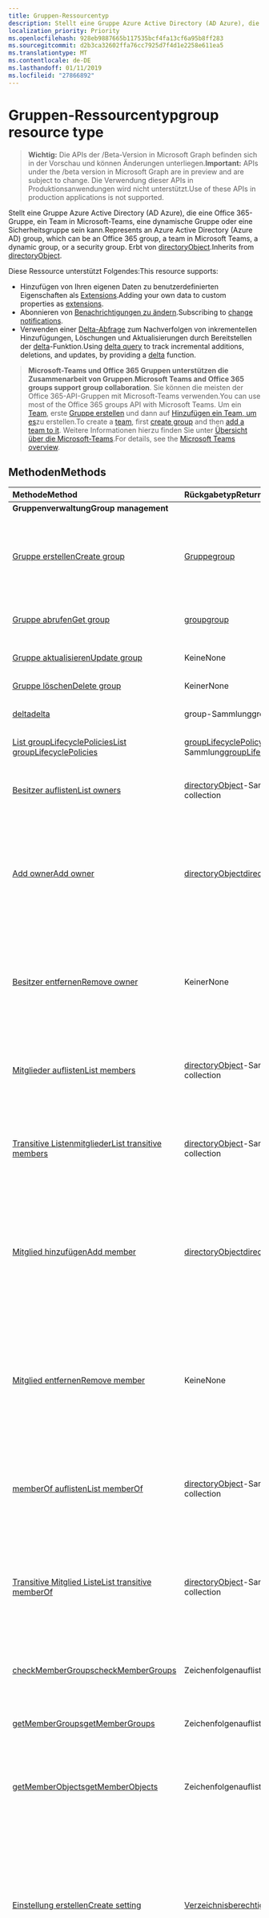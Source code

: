 ```yaml
---
title: Gruppen-Ressourcentyp
description: Stellt eine Gruppe Azure Active Directory (AD Azure), die eine Office 365-Gruppe, ein Team in Microsoft-Teams, eine dynamische Gruppe oder eine Sicherheitsgruppe sein kann.
localization_priority: Priority
ms.openlocfilehash: 928eb9887665b117535bcf4fa13cf6a95b8ff283
ms.sourcegitcommit: d2b3ca32602ffa76cc7925d7f4d1e2258e611ea5
ms.translationtype: MT
ms.contentlocale: de-DE
ms.lasthandoff: 01/11/2019
ms.locfileid: "27866892"
---
```

# <a name="group-resource-type"></a><span data-ttu-id="09b4a-103">Gruppen-Ressourcentyp</span><span class="sxs-lookup"><span data-stu-id="09b4a-103">group resource type</span></span>

> <span data-ttu-id="09b4a-104">**Wichtig:** Die APIs der /Beta-Version in Microsoft Graph befinden sich in der Vorschau und können Änderungen unterliegen.</span><span class="sxs-lookup"><span data-stu-id="09b4a-104">**Important:** APIs under the /beta version in Microsoft Graph are in preview and are subject to change.</span></span> <span data-ttu-id="09b4a-105">Die Verwendung dieser APIs in Produktionsanwendungen wird nicht unterstützt.</span><span class="sxs-lookup"><span data-stu-id="09b4a-105">Use of these APIs in production applications is not supported.</span></span>

<span data-ttu-id="09b4a-106">Stellt eine Gruppe Azure Active Directory (AD Azure), die eine Office 365-Gruppe, ein Team in Microsoft-Teams, eine dynamische Gruppe oder eine Sicherheitsgruppe sein kann.</span><span class="sxs-lookup"><span data-stu-id="09b4a-106">Represents an Azure Active Directory (Azure AD) group, which can be an Office 365 group, a team in Microsoft Teams, a dynamic group, or a security group.</span></span>
<span data-ttu-id="09b4a-107">Erbt von [directoryObject](directoryobject.md).</span><span class="sxs-lookup"><span data-stu-id="09b4a-107">Inherits from [directoryObject](directoryobject.md).</span></span>

<span data-ttu-id="09b4a-108">Diese Ressource unterstützt Folgendes:</span><span class="sxs-lookup"><span data-stu-id="09b4a-108">This resource supports:</span></span>

- <span data-ttu-id="09b4a-109">Hinzufügen von Ihren eigenen Daten zu benutzerdefinierten Eigenschaften als [Extensions](/graph/extensibility-overview).</span><span class="sxs-lookup"><span data-stu-id="09b4a-109">Adding your own data to custom properties as [extensions](/graph/extensibility-overview).</span></span>
- <span data-ttu-id="09b4a-110">Abonnieren von [Benachrichtigungen zu ändern](/graph/webhooks).</span><span class="sxs-lookup"><span data-stu-id="09b4a-110">Subscribing to [change notifications](/graph/webhooks).</span></span>
- <span data-ttu-id="09b4a-111">Verwenden einer [Delta-Abfrage](/graph/delta-query-overview) zum Nachverfolgen von inkrementellen Hinzufügungen, Löschungen und Aktualisierungen durch Bereitstellen der [delta](../api/user-delta.md)-Funktion.</span><span class="sxs-lookup"><span data-stu-id="09b4a-111">Using [delta query](/graph/delta-query-overview) to track incremental additions, deletions, and updates, by providing a [delta](../api/user-delta.md) function.</span></span>

> <span data-ttu-id="09b4a-112">**Microsoft-Teams und Office 365 Gruppen unterstützen die Zusammenarbeit von Gruppen**.</span><span class="sxs-lookup"><span data-stu-id="09b4a-112">**Microsoft Teams and Office 365 groups support group collaboration**.</span></span> <span data-ttu-id="09b4a-113">Sie können die meisten der Office 365-API-Gruppen mit Microsoft-Teams verwenden.</span><span class="sxs-lookup"><span data-stu-id="09b4a-113">You can use most of the Office 365 groups API with Microsoft Teams.</span></span> <span data-ttu-id="09b4a-114">Um ein [Team](team.md), erste [Gruppe erstellen](../api/group-post-groups.md) und dann auf [Hinzufügen ein Team, um es](../api/team-put-teams.md)zu erstellen.</span><span class="sxs-lookup"><span data-stu-id="09b4a-114">To create a [team](team.md), first  [create group](../api/group-post-groups.md) and then [add a team to it](../api/team-put-teams.md).</span></span> <span data-ttu-id="09b4a-115">Weitere Informationen hierzu finden Sie unter [Übersicht über die Microsoft-Teams](teams-api-overview.md).</span><span class="sxs-lookup"><span data-stu-id="09b4a-115">For details, see the [Microsoft Teams overview](teams-api-overview.md).</span></span>

## <a name="methods"></a><span data-ttu-id="09b4a-116">Methoden</span><span class="sxs-lookup"><span data-stu-id="09b4a-116">Methods</span></span>

| <span data-ttu-id="09b4a-117">Methode</span><span class="sxs-lookup"><span data-stu-id="09b4a-117">Method</span></span>       | <span data-ttu-id="09b4a-118">Rückgabetyp</span><span class="sxs-lookup"><span data-stu-id="09b4a-118">Return Type</span></span>  |<span data-ttu-id="09b4a-119">Beschreibung</span><span class="sxs-lookup"><span data-stu-id="09b4a-119">Description</span></span>|
|:---------------|:--------|:----------|
|<span data-ttu-id="09b4a-120">**Gruppenverwaltung**</span><span class="sxs-lookup"><span data-stu-id="09b4a-120">**Group management**</span></span>| | |
|[<span data-ttu-id="09b4a-121">Gruppe erstellen</span><span class="sxs-lookup"><span data-stu-id="09b4a-121">Create group</span></span>](../api/group-post-groups.md) | [<span data-ttu-id="09b4a-122">Gruppe</span><span class="sxs-lookup"><span data-stu-id="09b4a-122">group</span></span>](group.md) |<span data-ttu-id="09b4a-123">Erstellen einer neuen Gruppe wie angegeben.</span><span class="sxs-lookup"><span data-stu-id="09b4a-123">Create a new group as specified.</span></span> <span data-ttu-id="09b4a-124">Sie können eine Gruppe von Office 365, dynamische Gruppe, Sicherheitsgruppe oder Team sein.</span><span class="sxs-lookup"><span data-stu-id="09b4a-124">It can be an Office 365 group, dynamic group, security group, or team.</span></span>|
|[<span data-ttu-id="09b4a-125">Gruppe abrufen</span><span class="sxs-lookup"><span data-stu-id="09b4a-125">Get group</span></span>](../api/group-get.md) | [<span data-ttu-id="09b4a-126">group</span><span class="sxs-lookup"><span data-stu-id="09b4a-126">group</span></span>](group.md) |<span data-ttu-id="09b4a-127">Eigenschaften lesen und Beziehungen des Group-Objekt.</span><span class="sxs-lookup"><span data-stu-id="09b4a-127">Read properties and relationships of group object.</span></span>|
|[<span data-ttu-id="09b4a-128">Gruppe aktualisieren</span><span class="sxs-lookup"><span data-stu-id="09b4a-128">Update group</span></span>](../api/group-update.md) | <span data-ttu-id="09b4a-129">Keine</span><span class="sxs-lookup"><span data-stu-id="09b4a-129">None</span></span> |<span data-ttu-id="09b4a-130">Aktualisiert die Eigenschaften eines Gruppenobjekts.</span><span class="sxs-lookup"><span data-stu-id="09b4a-130">Update the properties of a group object.</span></span> |
|[<span data-ttu-id="09b4a-131">Gruppe löschen</span><span class="sxs-lookup"><span data-stu-id="09b4a-131">Delete group</span></span>](../api/group-delete.md) | <span data-ttu-id="09b4a-132">Keiner</span><span class="sxs-lookup"><span data-stu-id="09b4a-132">None</span></span> |<span data-ttu-id="09b4a-133">Löscht das Gruppenobjekt.</span><span class="sxs-lookup"><span data-stu-id="09b4a-133">Delete group object.</span></span> |
|[<span data-ttu-id="09b4a-134">delta</span><span class="sxs-lookup"><span data-stu-id="09b4a-134">delta</span></span>](../api/group-delta.md)|<span data-ttu-id="09b4a-135">group-Sammlung</span><span class="sxs-lookup"><span data-stu-id="09b4a-135">group collection</span></span>| <span data-ttu-id="09b4a-136">Dient zum Abrufen inkrementeller Änderungen für Gruppen.</span><span class="sxs-lookup"><span data-stu-id="09b4a-136">Get incremental changes for groups.</span></span> |
|[<span data-ttu-id="09b4a-137">List groupLifecyclePolicies</span><span class="sxs-lookup"><span data-stu-id="09b4a-137">List groupLifecyclePolicies</span></span>](../api/group-list-grouplifecyclepolicies.md) |<span data-ttu-id="09b4a-138">[groupLifecyclePolicy](grouplifecyclepolicy.md)-Sammlung</span><span class="sxs-lookup"><span data-stu-id="09b4a-138">[groupLifecyclePolicy](grouplifecyclepolicy.md) collection</span></span>| <span data-ttu-id="09b4a-139">Dient zum Auflisten der Gruppenlebenszyklusrichtlinien.</span><span class="sxs-lookup"><span data-stu-id="09b4a-139">List group lifecycle policies.</span></span> |
|[<span data-ttu-id="09b4a-140">Besitzer auflisten</span><span class="sxs-lookup"><span data-stu-id="09b4a-140">List owners</span></span>](../api/group-list-owners.md) |<span data-ttu-id="09b4a-141">[directoryObject](directoryobject.md)-Sammlung</span><span class="sxs-lookup"><span data-stu-id="09b4a-141">[directoryObject](directoryobject.md) collection</span></span>| <span data-ttu-id="09b4a-142">Ruft die Eigentümer der Gruppe aus der **owners**-Navigationseigenschaft ab.</span><span class="sxs-lookup"><span data-stu-id="09b4a-142">Get the owners of the group from the **owners** navigation property.</span></span>|
|[<span data-ttu-id="09b4a-143">Add owner</span><span class="sxs-lookup"><span data-stu-id="09b4a-143">Add owner</span></span>](../api/group-post-owners.md) |[<span data-ttu-id="09b4a-144">directoryObject</span><span class="sxs-lookup"><span data-stu-id="09b4a-144">directoryObject</span></span>](directoryobject.md)| <span data-ttu-id="09b4a-145">Fügt einen neuen Besitzer zur Gruppe durch Bereitstellen an die **owners**-Navigationseigenschaft bereit (wird nur für Sicherheitsgruppen und E-Mail-fähige Sicherheitsgruppen unterstützt).</span><span class="sxs-lookup"><span data-stu-id="09b4a-145">Add a new owner for the group by posting to the **owners** navigation property (supported for security groups and mail-enabled security groups only).</span></span>|
|[<span data-ttu-id="09b4a-146">Besitzer entfernen</span><span class="sxs-lookup"><span data-stu-id="09b4a-146">Remove owner</span></span>](../api/group-delete-owners.md) | <span data-ttu-id="09b4a-147">Keiner</span><span class="sxs-lookup"><span data-stu-id="09b4a-147">None</span></span> |<span data-ttu-id="09b4a-148">Entfernt einen Besitzer aus einer Office 365-Gruppe, einer Sicherheitsgruppe oder einer E-Mail-fähigen Sicherheitsgruppe über die **owners**-Navigationseigenschaft.</span><span class="sxs-lookup"><span data-stu-id="09b4a-148">Remove an owner from an Office 365 group, a security group or a mail-enabled security group through the **owners** navigation property.</span></span>|
|[<span data-ttu-id="09b4a-149">Mitglieder auflisten</span><span class="sxs-lookup"><span data-stu-id="09b4a-149">List members</span></span>](../api/group-list-members.md) |<span data-ttu-id="09b4a-150">[directoryObject](directoryobject.md)-Sammlung</span><span class="sxs-lookup"><span data-stu-id="09b4a-150">[directoryObject](directoryobject.md) collection</span></span>| <span data-ttu-id="09b4a-151">Ruft die Benutzer und Gruppen, die direkte Mitglieder dieser Gruppe sind, aus der **members**-Navigationseigenschaft ab.</span><span class="sxs-lookup"><span data-stu-id="09b4a-151">Get the users and groups that are direct members of this group from the **members** navigation property.</span></span>|
|[<span data-ttu-id="09b4a-152">Transitive Listenmitglieder</span><span class="sxs-lookup"><span data-stu-id="09b4a-152">List transitive members</span></span>](../api/group-list-transitivemembers.md) |<span data-ttu-id="09b4a-153">[directoryObject](directoryobject.md)-Sammlung</span><span class="sxs-lookup"><span data-stu-id="09b4a-153">[directoryObject](directoryobject.md) collection</span></span>| <span data-ttu-id="09b4a-154">Rufen Sie die Benutzer, Gruppen, Geräte und Service-Prinzipale, die Mitglieder, einschließlich geschachtelter Mitglieder dieser Gruppe sind.</span><span class="sxs-lookup"><span data-stu-id="09b4a-154">Get the users, groups, devices, and service principals that are members, including nested members of this group.</span></span>|
|[<span data-ttu-id="09b4a-155">Mitglied hinzufügen</span><span class="sxs-lookup"><span data-stu-id="09b4a-155">Add member</span></span>](../api/group-post-members.md) |[<span data-ttu-id="09b4a-156">directoryObject</span><span class="sxs-lookup"><span data-stu-id="09b4a-156">directoryObject</span></span>](directoryobject.md)| <span data-ttu-id="09b4a-157">Fügt dieser Gruppe einen Benutzer oder eine Gruppe durch Bereitstellung an die **members**-Navigationseigenschaft hinzu (wird nur für Sicherheitsgruppen und E-Mail-fähige Sicherheitsgruppen unterstützt).</span><span class="sxs-lookup"><span data-stu-id="09b4a-157">Add a user or group to this group by posting to the **members** navigation property (supported for security groups and mail-enabled security groups only).</span></span>|
|[<span data-ttu-id="09b4a-158">Mitglied entfernen</span><span class="sxs-lookup"><span data-stu-id="09b4a-158">Remove member</span></span>](../api/group-delete-members.md) | <span data-ttu-id="09b4a-159">Keine</span><span class="sxs-lookup"><span data-stu-id="09b4a-159">None</span></span> |<span data-ttu-id="09b4a-p105">Entfernt ein Mitglied aus einer Office 365-Gruppe, einer Sicherheitsgruppe oder einer E-Mail-fähigen Sicherheitsgruppe anhand der **members**-Navigationseigenschaft. Sie können Benutzer oder andere Gruppen entfernen.</span><span class="sxs-lookup"><span data-stu-id="09b4a-p105">Remove a member from an Office 365 group, a security group or a mail-enabled security group through the **members** navigation property. You can remove users or other groups.</span></span> |
|[<span data-ttu-id="09b4a-162">memberOf auflisten</span><span class="sxs-lookup"><span data-stu-id="09b4a-162">List memberOf</span></span>](../api/group-list-memberof.md) |<span data-ttu-id="09b4a-163">[directoryObject](directoryobject.md)-Sammlung</span><span class="sxs-lookup"><span data-stu-id="09b4a-163">[directoryObject](directoryobject.md) collection</span></span>| <span data-ttu-id="09b4a-164">Rufen Sie die Gruppen und administrative Einheiten, die dieser Gruppe ein direktes Mitglied in der Navigationseigenschaft Mitglied ist.</span><span class="sxs-lookup"><span data-stu-id="09b4a-164">Get the groups and administrative units that this group is a direct member of from the memberOf navigation property.</span></span>|
|[<span data-ttu-id="09b4a-165">Transitive Mitglied Liste</span><span class="sxs-lookup"><span data-stu-id="09b4a-165">List transitive memberOf</span></span>](../api/group-list-transitivememberof.md) |<span data-ttu-id="09b4a-166">[directoryObject](directoryobject.md)-Sammlung</span><span class="sxs-lookup"><span data-stu-id="09b4a-166">[directoryObject](directoryobject.md) collection</span></span>| <span data-ttu-id="09b4a-167">Liste der Gruppen und administrative Einheiten, denen dieser Benutzer ein Mitglied ist.</span><span class="sxs-lookup"><span data-stu-id="09b4a-167">List the groups and administrative units that this user is a member of.</span></span> <span data-ttu-id="09b4a-168">Dieser Vorgang ist transitiv und enthält die Gruppen, denen dieser Gruppe geschachtelte Mitglied ist.</span><span class="sxs-lookup"><span data-stu-id="09b4a-168">This operation is transitive and includes the groups that this group is a nested member of.</span></span> |
|[<span data-ttu-id="09b4a-169">checkMemberGroups</span><span class="sxs-lookup"><span data-stu-id="09b4a-169">checkMemberGroups</span></span>](../api/group-checkmembergroups.md)|<span data-ttu-id="09b4a-170">Zeichenfolgenauflistung</span><span class="sxs-lookup"><span data-stu-id="09b4a-170">String collection</span></span>|<span data-ttu-id="09b4a-171">Überprüfen Sie die Mitgliedschaft in einer Liste von Gruppen.</span><span class="sxs-lookup"><span data-stu-id="09b4a-171">Check for membership in a list of groups.</span></span> <span data-ttu-id="09b4a-172">Die Funktion ist transitiv.</span><span class="sxs-lookup"><span data-stu-id="09b4a-172">The function is transitive.</span></span>|
|[<span data-ttu-id="09b4a-173">getMemberGroups</span><span class="sxs-lookup"><span data-stu-id="09b4a-173">getMemberGroups</span></span>](../api/group-getmembergroups.md)|<span data-ttu-id="09b4a-174">Zeichenfolgenauflistung</span><span class="sxs-lookup"><span data-stu-id="09b4a-174">String collection</span></span>|<span data-ttu-id="09b4a-p108">Gibt alle Gruppen zurück, bei denen die Gruppe Mitglied ist. Die Funktion ist transitiv.</span><span class="sxs-lookup"><span data-stu-id="09b4a-p108">Return all the groups that the group is a member of. The function is transitive.</span></span>|
|[<span data-ttu-id="09b4a-177">getMemberObjects</span><span class="sxs-lookup"><span data-stu-id="09b4a-177">getMemberObjects</span></span>](../api/group-getmemberobjects.md)|<span data-ttu-id="09b4a-178">Zeichenfolgenauflistung</span><span class="sxs-lookup"><span data-stu-id="09b4a-178">String collection</span></span>|<span data-ttu-id="09b4a-179">Zurückgeben Sie aller Gruppen und administrative Einheiten, denen die Gruppe ein Mitglied ist.</span><span class="sxs-lookup"><span data-stu-id="09b4a-179">Return all of the groups and administrative units that the group is a member of.</span></span> <span data-ttu-id="09b4a-180">Die Funktion ist transitiv.</span><span class="sxs-lookup"><span data-stu-id="09b4a-180">The function is transitive.</span></span> |
|[<span data-ttu-id="09b4a-181">Einstellung erstellen</span><span class="sxs-lookup"><span data-stu-id="09b4a-181">Create setting</span></span>](../api/directorysetting-post-settings.md) | [<span data-ttu-id="09b4a-182">Verzeichnisberechtigungen</span><span class="sxs-lookup"><span data-stu-id="09b4a-182">directorySetting</span></span>](directorysetting.md) |<span data-ttu-id="09b4a-183">Erstellen einer Einstellungsobjekt basierend auf einer DirectorySettingTemplate.</span><span class="sxs-lookup"><span data-stu-id="09b4a-183">Create a setting object based on a directorySettingTemplate.</span></span> <span data-ttu-id="09b4a-184">Die POST-Anforderung muss EinstellenWerte für alle in der Vorlage definierten Einstellungen angeben.</span><span class="sxs-lookup"><span data-stu-id="09b4a-184">The POST request must provide settingValues for all the settings defined in the template.</span></span> <span data-ttu-id="09b4a-185">Für diesen Vorgang dürfen nur bestimmten Gruppen-Vorlagen verwendet werden.</span><span class="sxs-lookup"><span data-stu-id="09b4a-185">Only groups specific templates may be used for this operation.</span></span>|
|[<span data-ttu-id="09b4a-186">Einstellung abrufen</span><span class="sxs-lookup"><span data-stu-id="09b4a-186">Get setting</span></span>](../api/directorysetting-get.md) | [<span data-ttu-id="09b4a-187">Verzeichnisberechtigungen</span><span class="sxs-lookup"><span data-stu-id="09b4a-187">directorySetting</span></span>](directorysetting.md) |<span data-ttu-id="09b4a-188">Dient zum Lesen der Eigenschaften eines bestimmten Einstellungsobjekts.</span><span class="sxs-lookup"><span data-stu-id="09b4a-188">Read properties of a specific setting object.</span></span>|
|[<span data-ttu-id="09b4a-189">Einstellungen auflisten</span><span class="sxs-lookup"><span data-stu-id="09b4a-189">List settings</span></span>](../api/directorysetting-list.md) | <span data-ttu-id="09b4a-190">[Verzeichnisberechtigungen](directorysetting.md) -Auflistung</span><span class="sxs-lookup"><span data-stu-id="09b4a-190">[directorySetting](directorysetting.md) collection</span></span> |<span data-ttu-id="09b4a-191">Listet Eigenschaften aller Einstellungsobjekte auf.</span><span class="sxs-lookup"><span data-stu-id="09b4a-191">List properties of all setting objects.</span></span>|
|[<span data-ttu-id="09b4a-192">Einstellung aktualisieren</span><span class="sxs-lookup"><span data-stu-id="09b4a-192">Update setting</span></span>](../api/directorysetting-update.md) | [<span data-ttu-id="09b4a-193">Verzeichnisberechtigungen</span><span class="sxs-lookup"><span data-stu-id="09b4a-193">directorySetting</span></span>](directorysetting.md)  |<span data-ttu-id="09b4a-194">Aktualisiert ein Einstellungsobjekt.</span><span class="sxs-lookup"><span data-stu-id="09b4a-194">Update a setting object.</span></span> |
|[<span data-ttu-id="09b4a-195">Einstellung löschen</span><span class="sxs-lookup"><span data-stu-id="09b4a-195">Delete setting</span></span>](../api/directorysetting-delete.md) | <span data-ttu-id="09b4a-196">Keine</span><span class="sxs-lookup"><span data-stu-id="09b4a-196">None</span></span> |<span data-ttu-id="09b4a-197">Löscht ein Einstellungsobjekt.</span><span class="sxs-lookup"><span data-stu-id="09b4a-197">Delete a setting object.</span></span> |
|[<span data-ttu-id="09b4a-198">Endpunkte auflisten</span><span class="sxs-lookup"><span data-stu-id="09b4a-198">List endpoints</span></span>](../api/group-list-endpoints.md) |<span data-ttu-id="09b4a-199">[Endpunkt](endpoint.md) -Auflistung</span><span class="sxs-lookup"><span data-stu-id="09b4a-199">[endpoint](endpoint.md) collection</span></span>| <span data-ttu-id="09b4a-200">Rufen Sie eine Auflistung der Endpunkt-Objekts.</span><span class="sxs-lookup"><span data-stu-id="09b4a-200">Get an endpoint object collection.</span></span> |
|[<span data-ttu-id="09b4a-201">Get-Endpunkt</span><span class="sxs-lookup"><span data-stu-id="09b4a-201">Get endpoint</span></span>](../api/endpoint-get.md) | [<span data-ttu-id="09b4a-202">Endpunkt</span><span class="sxs-lookup"><span data-stu-id="09b4a-202">endpoint</span></span>](endpoint.md) | <span data-ttu-id="09b4a-203">Lesen Sie Eigenschaften und Beziehungen eines Endpunkts-Objekts.</span><span class="sxs-lookup"><span data-stu-id="09b4a-203">Read properties and relationships of an endpoint object.</span></span> |
|[<span data-ttu-id="09b4a-204">delta</span><span class="sxs-lookup"><span data-stu-id="09b4a-204">delta</span></span>](../api/group-delta.md)|<span data-ttu-id="09b4a-205">group-Sammlung</span><span class="sxs-lookup"><span data-stu-id="09b4a-205">group collection</span></span>| <span data-ttu-id="09b4a-206">Dient zum Abrufen inkrementeller Änderungen für Gruppen.</span><span class="sxs-lookup"><span data-stu-id="09b4a-206">Get incremental changes for groups.</span></span> |
|[<span data-ttu-id="09b4a-207">validateProperties</span><span class="sxs-lookup"><span data-stu-id="09b4a-207">validateProperties</span></span>](../api/group-validateproperties.md)|<span data-ttu-id="09b4a-208">JSON</span><span class="sxs-lookup"><span data-stu-id="09b4a-208">JSON</span></span>| <span data-ttu-id="09b4a-209">Anzeigenamen ein Office 365-Gruppe zu überprüfen, oder e-Mail-Spitzname naming Richtlinien entspricht.</span><span class="sxs-lookup"><span data-stu-id="09b4a-209">Validate an Office 365 group's display name or mail nickname complies with naming policies.</span></span> | 
|<span data-ttu-id="09b4a-210">**Calendar**</span><span class="sxs-lookup"><span data-stu-id="09b4a-210">**Calendar**</span></span>| | |
|[<span data-ttu-id="09b4a-211">Ereignis erstellen</span><span class="sxs-lookup"><span data-stu-id="09b4a-211">Create event</span></span>](../api/group-post-events.md) |[<span data-ttu-id="09b4a-212">Ereignis</span><span class="sxs-lookup"><span data-stu-id="09b4a-212">event</span></span>](event.md)| <span data-ttu-id="09b4a-213">Erstellt ein neues Ereignis durch Veröffentlichen in der Ereignissammlung.</span><span class="sxs-lookup"><span data-stu-id="09b4a-213">Create a new event by posting to the events collection.</span></span>|
|[<span data-ttu-id="09b4a-214">Ereignis abrufen</span><span class="sxs-lookup"><span data-stu-id="09b4a-214">Get event</span></span>](../api/group-get-event.md) |[<span data-ttu-id="09b4a-215">Ereignis</span><span class="sxs-lookup"><span data-stu-id="09b4a-215">event</span></span>](event.md)|<span data-ttu-id="09b4a-216">Liest die Eigenschaften eines Ereignisobjekts.</span><span class="sxs-lookup"><span data-stu-id="09b4a-216">Read properties of an event object.</span></span>|
|[<span data-ttu-id="09b4a-217">Ereignisse auflisten</span><span class="sxs-lookup"><span data-stu-id="09b4a-217">List events</span></span>](../api/group-list-events.md) |<span data-ttu-id="09b4a-218">[Ereignissammlung](event.md)</span><span class="sxs-lookup"><span data-stu-id="09b4a-218">[event](event.md) collection</span></span>| <span data-ttu-id="09b4a-219">Ruft eine Ereignisobjektsammlung ab.</span><span class="sxs-lookup"><span data-stu-id="09b4a-219">Get an event object collection.</span></span>|
|[<span data-ttu-id="09b4a-220">Ereignis aktualisieren</span><span class="sxs-lookup"><span data-stu-id="09b4a-220">Update event</span></span>](../api/group-update-event.md) |<span data-ttu-id="09b4a-221">Keine</span><span class="sxs-lookup"><span data-stu-id="09b4a-221">None</span></span>|<span data-ttu-id="09b4a-222">Dient zum Aktualisieren der Eigenschaften eines Ereignisobjekts.</span><span class="sxs-lookup"><span data-stu-id="09b4a-222">Update the properties of an event object.</span></span>|
|[<span data-ttu-id="09b4a-223">Ereignis löschen</span><span class="sxs-lookup"><span data-stu-id="09b4a-223">Delete event</span></span>](../api/group-delete-event.md) |<span data-ttu-id="09b4a-224">Keine</span><span class="sxs-lookup"><span data-stu-id="09b4a-224">None</span></span>|<span data-ttu-id="09b4a-225">Löscht das Ereignisobjekt.</span><span class="sxs-lookup"><span data-stu-id="09b4a-225">Delete event object.</span></span>|
|[<span data-ttu-id="09b4a-226">calendarView auflisten</span><span class="sxs-lookup"><span data-stu-id="09b4a-226">List calendarView</span></span>](../api/group-list-calendarview.md) |<span data-ttu-id="09b4a-227">[Ereignissammlung](event.md)</span><span class="sxs-lookup"><span data-stu-id="09b4a-227">[event](event.md) collection</span></span>| <span data-ttu-id="09b4a-228">Ruft eine Auflistung der Ereignisse in einem angegebenen Zeitfenster ab.</span><span class="sxs-lookup"><span data-stu-id="09b4a-228">Get a collection of events in a specified time window.</span></span>|
|<span data-ttu-id="09b4a-229">**Unterhaltungen**</span><span class="sxs-lookup"><span data-stu-id="09b4a-229">**Conversations**</span></span>| | |
|[<span data-ttu-id="09b4a-230">Unterhaltung erstellen</span><span class="sxs-lookup"><span data-stu-id="09b4a-230">Create conversation</span></span>](../api/group-post-conversations.md) |[<span data-ttu-id="09b4a-231">Unterhaltung</span><span class="sxs-lookup"><span data-stu-id="09b4a-231">conversation</span></span>](conversation.md)| <span data-ttu-id="09b4a-232">Erstellt eine neue Unterhaltung durch Veröffentlichung in der Unterhaltungssammlung.</span><span class="sxs-lookup"><span data-stu-id="09b4a-232">Create a new conversation by posting to the conversations collection.</span></span>|
|[<span data-ttu-id="09b4a-233">Unterhaltung abrufen</span><span class="sxs-lookup"><span data-stu-id="09b4a-233">Get conversation</span></span>](../api/group-get-conversation.md) |[<span data-ttu-id="09b4a-234">Unterhaltung</span><span class="sxs-lookup"><span data-stu-id="09b4a-234">conversation</span></span>](conversation.md)| <span data-ttu-id="09b4a-235">Dient zum Lesen der Eigenschaften eines Unterhaltungsobjekts.</span><span class="sxs-lookup"><span data-stu-id="09b4a-235">Read properties of a conversation object.</span></span>|
|[<span data-ttu-id="09b4a-236">Unterhaltungen auflisten</span><span class="sxs-lookup"><span data-stu-id="09b4a-236">List conversations</span></span>](../api/group-list-conversations.md) |<span data-ttu-id="09b4a-237">[Unterhaltungssammlung](conversation.md)</span><span class="sxs-lookup"><span data-stu-id="09b4a-237">[conversation](conversation.md) collection</span></span>| <span data-ttu-id="09b4a-238">Ruft eine Unterhaltungsobjektsammlung ab.</span><span class="sxs-lookup"><span data-stu-id="09b4a-238">Get a conversation object collection.</span></span>|
|[<span data-ttu-id="09b4a-239">Unterhaltung löschen</span><span class="sxs-lookup"><span data-stu-id="09b4a-239">Delete conversation</span></span>](../api/group-delete-conversation.md) |<span data-ttu-id="09b4a-240">Keine</span><span class="sxs-lookup"><span data-stu-id="09b4a-240">None</span></span>|<span data-ttu-id="09b4a-241">Löscht ein Unterhaltungsobjekt.</span><span class="sxs-lookup"><span data-stu-id="09b4a-241">Delete conversation object.</span></span>|
|[<span data-ttu-id="09b4a-242">Thread abrufen</span><span class="sxs-lookup"><span data-stu-id="09b4a-242">Get thread</span></span>](../api/group-get-thread.md) |[<span data-ttu-id="09b4a-243">conversationThread</span><span class="sxs-lookup"><span data-stu-id="09b4a-243">conversationThread</span></span>](conversationthread.md)| <span data-ttu-id="09b4a-244">Liest die Eigenschaften eines Threadobjekts.</span><span class="sxs-lookup"><span data-stu-id="09b4a-244">Read properties of a thread object.</span></span>|
|[<span data-ttu-id="09b4a-245">Threads auflisten</span><span class="sxs-lookup"><span data-stu-id="09b4a-245">List threads</span></span>](../api/group-list-threads.md) |<span data-ttu-id="09b4a-246">[conversationThread](conversationthread.md)-Sammlung</span><span class="sxs-lookup"><span data-stu-id="09b4a-246">[conversationThread](conversationthread.md) collection</span></span>| <span data-ttu-id="09b4a-247">Ruft alle Threads einer Gruppe ab.</span><span class="sxs-lookup"><span data-stu-id="09b4a-247">Get all the threads of a group.</span></span>|
|[<span data-ttu-id="09b4a-248">Thread aktualisieren</span><span class="sxs-lookup"><span data-stu-id="09b4a-248">Update thread</span></span>](../api/group-update-thread.md) |<span data-ttu-id="09b4a-249">Keine</span><span class="sxs-lookup"><span data-stu-id="09b4a-249">None</span></span>| <span data-ttu-id="09b4a-250">Aktualisiert die Eigenschaften eines Threadobjekts.</span><span class="sxs-lookup"><span data-stu-id="09b4a-250">Update properties of a thread object.</span></span>|
|[<span data-ttu-id="09b4a-251">Thread löschen</span><span class="sxs-lookup"><span data-stu-id="09b4a-251">Delete thread</span></span>](../api/group-delete-thread.md) |<span data-ttu-id="09b4a-252">Keine</span><span class="sxs-lookup"><span data-stu-id="09b4a-252">None</span></span>| <span data-ttu-id="09b4a-253">Löschen Sie die Thread-Objekt</span><span class="sxs-lookup"><span data-stu-id="09b4a-253">Delete thread object</span></span>
|[<span data-ttu-id="09b4a-254">acceptedSenders auflisten</span><span class="sxs-lookup"><span data-stu-id="09b4a-254">List acceptedSenders</span></span>](../api/group-list-acceptedsenders.md) |<span data-ttu-id="09b4a-255">[directoryObject](directoryobject.md)-Sammlung</span><span class="sxs-lookup"><span data-stu-id="09b4a-255">[directoryObject](directoryobject.md) collection</span></span>| <span data-ttu-id="09b4a-256">Ruft eine Liste von Benutzern oder Gruppen ab, die sich in der Liste der acceptedSenders für diese Gruppe befinden.</span><span class="sxs-lookup"><span data-stu-id="09b4a-256">Get a list of users or groups that are in the acceptedSenders list for this group.</span></span>|
|[<span data-ttu-id="09b4a-257">acceptedSender hinzufügen</span><span class="sxs-lookup"><span data-stu-id="09b4a-257">Add acceptedSender</span></span>](../api/group-post-acceptedsenders.md) |[<span data-ttu-id="09b4a-258">directoryObject</span><span class="sxs-lookup"><span data-stu-id="09b4a-258">directoryObject</span></span>](directoryobject.md)| <span data-ttu-id="09b4a-259">Fügt einen Benutzer oder eine Gruppe zur acceptSenders-Sammlung hinzu.</span><span class="sxs-lookup"><span data-stu-id="09b4a-259">Add a User or Group to the acceptSenders collection.</span></span>|
|[<span data-ttu-id="09b4a-260">acceptedSender entfernen</span><span class="sxs-lookup"><span data-stu-id="09b4a-260">Remove acceptedSender</span></span>](../api/group-delete-acceptedsenders.md) |[<span data-ttu-id="09b4a-261">directoryObject</span><span class="sxs-lookup"><span data-stu-id="09b4a-261">directoryObject</span></span>](directoryobject.md)| <span data-ttu-id="09b4a-262">Entfernt einen Benutzer oder eine Gruppe aus der acceptedSenders-Sammlung.</span><span class="sxs-lookup"><span data-stu-id="09b4a-262">Remove a User or Group from the acceptedSenders collection.</span></span>|
|[<span data-ttu-id="09b4a-263">rejectedSenders auflisten</span><span class="sxs-lookup"><span data-stu-id="09b4a-263">List rejectedSenders</span></span>](../api/group-list-rejectedsenders.md) |<span data-ttu-id="09b4a-264">[directoryObject](directoryobject.md)-Sammlung</span><span class="sxs-lookup"><span data-stu-id="09b4a-264">[directoryObject](directoryobject.md) collection</span></span>| <span data-ttu-id="09b4a-265">Ruft eine Liste von Benutzern oder Gruppen ab, die sich in der Liste der rejectedSenders für diese Gruppe befinden.</span><span class="sxs-lookup"><span data-stu-id="09b4a-265">Get a list of users or groups that are in the rejectedSenders list for this group.</span></span>|
|[<span data-ttu-id="09b4a-266">rejectedSender hinzufügen</span><span class="sxs-lookup"><span data-stu-id="09b4a-266">Add rejectedSender</span></span>](../api/group-post-rejectedsenders.md) |[<span data-ttu-id="09b4a-267">directoryObject</span><span class="sxs-lookup"><span data-stu-id="09b4a-267">directoryObject</span></span>](directoryobject.md)| <span data-ttu-id="09b4a-268">Fügt einen neuen Benutzer oder eine neue Gruppe zur rejectedSender-Sammlung hinzu.</span><span class="sxs-lookup"><span data-stu-id="09b4a-268">Add a new User or Group to the rejectedSenders collection.</span></span>|
|[<span data-ttu-id="09b4a-269">rejectedSender entfernen</span><span class="sxs-lookup"><span data-stu-id="09b4a-269">Remove rejectedSender</span></span>](../api/group-delete-rejectedsenders.md) |[<span data-ttu-id="09b4a-270">directoryObject</span><span class="sxs-lookup"><span data-stu-id="09b4a-270">directoryObject</span></span>](directoryobject.md)| <span data-ttu-id="09b4a-271">Entfernt einen neuen Benutzer oder eine neue Gruppe aus der rejectedSenders-Sammlung.</span><span class="sxs-lookup"><span data-stu-id="09b4a-271">Remove new new User or Group from the rejectedSenders collection.</span></span>|
|<span data-ttu-id="09b4a-272">**Offene Erweiterungen**</span><span class="sxs-lookup"><span data-stu-id="09b4a-272">**Open extensions**</span></span>| | |
|[<span data-ttu-id="09b4a-273">Offene Erweiterung erstellen</span><span class="sxs-lookup"><span data-stu-id="09b4a-273">Create open extension</span></span>](../api/opentypeextension-post-opentypeextension.md) |[<span data-ttu-id="09b4a-274">openTypeExtension</span><span class="sxs-lookup"><span data-stu-id="09b4a-274">openTypeExtension</span></span>](opentypeextension.md)| <span data-ttu-id="09b4a-275">Erstellt eine offene Erweiterung und fügt benutzerdefinierte Eigenschaften zu einer neuen oder vorhandenen Ressource hinzu.</span><span class="sxs-lookup"><span data-stu-id="09b4a-275">Create an open extension and add custom properties to a new or existing resource.</span></span>|
|[<span data-ttu-id="09b4a-276">Offene Erweiterung abrufen</span><span class="sxs-lookup"><span data-stu-id="09b4a-276">Get open extension</span></span>](../api/opentypeextension-get.md) |<span data-ttu-id="09b4a-277">[openTypeExtension](opentypeextension.md)-Sammlung</span><span class="sxs-lookup"><span data-stu-id="09b4a-277">[openTypeExtension](opentypeextension.md) collection</span></span>| <span data-ttu-id="09b4a-278">Dient zum Abrufen einer offenen Erweiterung, die durch den Erweiterungsnamen identifiziert wird.</span><span class="sxs-lookup"><span data-stu-id="09b4a-278">Get an open extension identified by the extension name.</span></span>|
|<span data-ttu-id="09b4a-279">**Schemaerweiterungen**</span><span class="sxs-lookup"><span data-stu-id="09b4a-279">**Schema extensions**</span></span>| | |
|[<span data-ttu-id="09b4a-280">Schemaerweiterungswerte hinzufügen</span><span class="sxs-lookup"><span data-stu-id="09b4a-280">Add schema extension values</span></span>](/graph/extensibility-schema-groups) || <span data-ttu-id="09b4a-281">Dient zum Erstellen einer Schemaerweiterungsdefinition und anschließenden Verwenden der Definition zum Hinzufügen benutzerdefinierter typisierter Daten zu einer Ressource.</span><span class="sxs-lookup"><span data-stu-id="09b4a-281">Create a schema extension definition and then use it to add custom typed data to a resource.</span></span>|
|<span data-ttu-id="09b4a-282">**Andere Gruppenressourcen**</span><span class="sxs-lookup"><span data-stu-id="09b4a-282">**Other group resources**</span></span>| | |
|[<span data-ttu-id="09b4a-283">Fotos auflisten</span><span class="sxs-lookup"><span data-stu-id="09b4a-283">List photos</span></span>](../api/group-list-photos.md) |<span data-ttu-id="09b4a-284">[profilePhoto](photo.md)-Sammlung</span><span class="sxs-lookup"><span data-stu-id="09b4a-284">[profilePhoto](photo.md) collection</span></span>| <span data-ttu-id="09b4a-285">Ruft eine Sammlung von Profilfotos für die Gruppe ab.</span><span class="sxs-lookup"><span data-stu-id="09b4a-285">Get a collection of profile photos for the group.</span></span>|
|[<span data-ttu-id="09b4a-286">plannerPlans auflisten</span><span class="sxs-lookup"><span data-stu-id="09b4a-286">List plannerPlans</span></span>](../api/plannergroup-list-plans.md) |<span data-ttu-id="09b4a-287">[plannerPlan](plannerplan.md)-Sammlung</span><span class="sxs-lookup"><span data-stu-id="09b4a-287">[plannerPlan](plannerplan.md) collection</span></span>| <span data-ttu-id="09b4a-288">Ruft Plannerer-Pläne im Besitz der Gruppe ab.</span><span class="sxs-lookup"><span data-stu-id="09b4a-288">Get Planner plans owned by the group.</span></span>|
|<span data-ttu-id="09b4a-289">**Benutzereinstellungen**</span><span class="sxs-lookup"><span data-stu-id="09b4a-289">**User settings**</span></span>| | |
|[<span data-ttu-id="09b4a-290">addFavorite</span><span class="sxs-lookup"><span data-stu-id="09b4a-290">addFavorite</span></span>](../api/group-addfavorite.md)|<span data-ttu-id="09b4a-291">Keine</span><span class="sxs-lookup"><span data-stu-id="09b4a-291">None</span></span>|<span data-ttu-id="09b4a-p111">Fügt die Gruppe zu der Liste der Favoritengruppen des aktuellen Benutzers hinzu. Wird nur für Office 365-Gruppen unterstützt.</span><span class="sxs-lookup"><span data-stu-id="09b4a-p111">Add the group to the list of the current user's favorite groups. Supported for only Office 365 groups.</span></span>|
|[<span data-ttu-id="09b4a-294">removeFavorite</span><span class="sxs-lookup"><span data-stu-id="09b4a-294">removeFavorite</span></span>](../api/group-removefavorite.md)|<span data-ttu-id="09b4a-295">Keine</span><span class="sxs-lookup"><span data-stu-id="09b4a-295">None</span></span>|<span data-ttu-id="09b4a-p112">Entfernt die Gruppe aus der Liste der Favoritengruppen des aktuellen Benutzers. Wird nur für Office 365-Gruppen unterstützt.</span><span class="sxs-lookup"><span data-stu-id="09b4a-p112">Remove the group from the list of the current user's favorite groups. Supported for Office 365 Groups only.</span></span>|
|[<span data-ttu-id="09b4a-298">memberOf auflisten</span><span class="sxs-lookup"><span data-stu-id="09b4a-298">List memberOf</span></span>](../api/group-list-memberof.md) |<span data-ttu-id="09b4a-299">[directoryObject](directoryobject.md)-Sammlung</span><span class="sxs-lookup"><span data-stu-id="09b4a-299">[directoryObject](directoryobject.md) collection</span></span>| <span data-ttu-id="09b4a-300">Ruft die Gruppen und administrativen Einheiten, bei denen dieser Benutzer direktes Mitglied ist, aus der **memberOf**-Navigationseigenschaft ab.</span><span class="sxs-lookup"><span data-stu-id="09b4a-300">Get the groups and administative units that this user is a direct member of, from the **memberOf** navigation property.</span></span>|
|[<span data-ttu-id="09b4a-301">joinedTeams auflisten</span><span class="sxs-lookup"><span data-stu-id="09b4a-301">List joinedTeams</span></span>](../api/user-list-joinedteams.md) |<span data-ttu-id="09b4a-302">[Gruppensammlung](group.md)</span><span class="sxs-lookup"><span data-stu-id="09b4a-302">[group](group.md) collection</span></span>| <span data-ttu-id="09b4a-303">Rufen Sie die Microsoft-Teams, die der Benutzer ein direktes Mitglied ist.</span><span class="sxs-lookup"><span data-stu-id="09b4a-303">Get the Microsoft Teams that the user is a direct member of.</span></span>|
|[<span data-ttu-id="09b4a-304">subscribeByMail</span><span class="sxs-lookup"><span data-stu-id="09b4a-304">subscribeByMail</span></span>](../api/group-subscribebymail.md)|<span data-ttu-id="09b4a-305">Keine</span><span class="sxs-lookup"><span data-stu-id="09b4a-305">None</span></span>|<span data-ttu-id="09b4a-306">Die IsSubscribedByMail-Eigenschaft auf **true**festgelegt.</span><span class="sxs-lookup"><span data-stu-id="09b4a-306">Set the isSubscribedByMail property to **true**.</span></span> <span data-ttu-id="09b4a-307">Aktivieren den aktuellen Benutzer zum Empfangen von e-Mail-Unterhaltungen.</span><span class="sxs-lookup"><span data-stu-id="09b4a-307">Enabling the current user to receive email conversations.</span></span> <span data-ttu-id="09b4a-308">Unterstützt nur die Office 365-Gruppen.</span><span class="sxs-lookup"><span data-stu-id="09b4a-308">Supported for Office 365 Groups only.</span></span>|
|[<span data-ttu-id="09b4a-309">unsubscribeByMail</span><span class="sxs-lookup"><span data-stu-id="09b4a-309">unsubscribeByMail</span></span>](../api/group-unsubscribebymail.md)|<span data-ttu-id="09b4a-310">Keine</span><span class="sxs-lookup"><span data-stu-id="09b4a-310">None</span></span>|<span data-ttu-id="09b4a-311">Legen Sie die IsSubscribedByMail-Eigenschaft auf **false fest**.</span><span class="sxs-lookup"><span data-stu-id="09b4a-311">Set the isSubscribedByMail property to **false**.</span></span> <span data-ttu-id="09b4a-312">Deaktivieren den aktuellen Benutzer aus e-Mail-Unterhaltungen empfangen.</span><span class="sxs-lookup"><span data-stu-id="09b4a-312">Disabling the current user from receive email conversations.</span></span> <span data-ttu-id="09b4a-313">Unterstützt nur die Office 365-Gruppen.</span><span class="sxs-lookup"><span data-stu-id="09b4a-313">Supported for Office 365 Groups only.</span></span>|
|[<span data-ttu-id="09b4a-314">resetUnseenCount</span><span class="sxs-lookup"><span data-stu-id="09b4a-314">resetUnseenCount</span></span>](../api/group-resetunseencount.md)|<span data-ttu-id="09b4a-315">Keine</span><span class="sxs-lookup"><span data-stu-id="09b4a-315">None</span></span>|<span data-ttu-id="09b4a-316">Setzen Sie die UnseenCount auf 0 der alle Beiträge, die der aktuelle Benutzer seit seinem letzten Besuch nicht erkannt wurde.</span><span class="sxs-lookup"><span data-stu-id="09b4a-316">Reset the unseenCount to 0 of all the posts that the current user has not seen since their last visit.</span></span> <span data-ttu-id="09b4a-317">Unterstützt nur die Office 365-Gruppen.</span><span class="sxs-lookup"><span data-stu-id="09b4a-317">Supported for Office 365 Groups only.</span></span>|

## <a name="properties"></a><span data-ttu-id="09b4a-318">Eigenschaften</span><span class="sxs-lookup"><span data-stu-id="09b4a-318">Properties</span></span>
| <span data-ttu-id="09b4a-319">Eigenschaft</span><span class="sxs-lookup"><span data-stu-id="09b4a-319">Property</span></span>     | <span data-ttu-id="09b4a-320">Typ</span><span class="sxs-lookup"><span data-stu-id="09b4a-320">Type</span></span>   |<span data-ttu-id="09b4a-321">Beschreibung</span><span class="sxs-lookup"><span data-stu-id="09b4a-321">Description</span></span>|
|:---------------|:--------|:----------|
|<span data-ttu-id="09b4a-322">allowExternalSenders</span><span class="sxs-lookup"><span data-stu-id="09b4a-322">allowExternalSenders</span></span>|<span data-ttu-id="09b4a-323">Boolescher Wert</span><span class="sxs-lookup"><span data-stu-id="09b4a-323">Boolean</span></span>|<span data-ttu-id="09b4a-p116">Der Standardwert ist **false**. Gibt an, ob Personen außerhalb der Organisation Nachrichten an die Gruppe senden können.</span><span class="sxs-lookup"><span data-stu-id="09b4a-p116">Default is **false**. Indicates if people external to the organization can send messages to the group.</span></span>|
|<span data-ttu-id="09b4a-326">assignedLicenses</span><span class="sxs-lookup"><span data-stu-id="09b4a-326">assignedLicenses</span></span>|<span data-ttu-id="09b4a-327">[assignedLicense](assignedlicense.md) collection</span><span class="sxs-lookup"><span data-stu-id="09b4a-327">[assignedLicense](assignedlicense.md) collection</span></span>|<span data-ttu-id="09b4a-328">Die Lizenzen, die der Gruppe zugewiesen sind.</span><span class="sxs-lookup"><span data-stu-id="09b4a-328">The licenses that are assigned to the group.</span></span> <span data-ttu-id="09b4a-329">Schreibgeschützt.</span><span class="sxs-lookup"><span data-stu-id="09b4a-329">Read-only.</span></span>|
|<span data-ttu-id="09b4a-330">autoSubscribeNewMembers</span><span class="sxs-lookup"><span data-stu-id="09b4a-330">autoSubscribeNewMembers</span></span>|<span data-ttu-id="09b4a-331">Boolean</span><span class="sxs-lookup"><span data-stu-id="09b4a-331">Boolean</span></span>|<span data-ttu-id="09b4a-p118">Der Standardwert ist **false**. Gibt an, ob neu zur Gruppe hinzugefügte Mitglieder automatisch E-Mail-Benachrichtigungen erhalten. Sie können diese Eigenschaft in einer PATCH-Anforderung für die Gruppe festlegen; legen Sie sie nicht in der anfänglichen POST-Anforderung fest, mit der die Gruppe erstellt wird.</span><span class="sxs-lookup"><span data-stu-id="09b4a-p118">Default is **false**. Indicates if new members added to the group will be auto-subscribed to receive email notifications. You can set this property in a PATCH request for the group; do not set it in the initial POST request that creates the group.</span></span>|
|<span data-ttu-id="09b4a-335">Klassifikation</span><span class="sxs-lookup"><span data-stu-id="09b4a-335">classification</span></span>|<span data-ttu-id="09b4a-336">Zeichenfolge</span><span class="sxs-lookup"><span data-stu-id="09b4a-336">String</span></span>|<span data-ttu-id="09b4a-p119">Beschreibt eine Klassifizierung für die Gruppe (z. B. niedrige, mittlere oder hohe geschäftliche Auswirkungen). Gültige Werte für diese Eigenschaft werden durch die Erstellung eines ClassificationList-[setting](directorysetting.md)-Werts basierend auf der [Vorlagendefinition](directorysettingtemplate.md) erstellt.</span><span class="sxs-lookup"><span data-stu-id="09b4a-p119">Describes a classification for the group (such as low, medium or high business impact). Valid values for this property are defined by creating a ClassificationList [setting](directorysetting.md) value, based on the [template definition](directorysettingtemplate.md).</span></span>|
|<span data-ttu-id="09b4a-339">createdDateTime</span><span class="sxs-lookup"><span data-stu-id="09b4a-339">createdDateTime</span></span>|<span data-ttu-id="09b4a-340">DateTimeOffset</span><span class="sxs-lookup"><span data-stu-id="09b4a-340">DateTimeOffset</span></span>| <span data-ttu-id="09b4a-341">Zeitstempel der Gruppenerstellung.</span><span class="sxs-lookup"><span data-stu-id="09b4a-341">Timestamp of when the group was created.</span></span> <span data-ttu-id="09b4a-342">Der Wert kann nicht geändert werden und wird automatisch ausgefüllt, wenn die Gruppe erstellt wird.</span><span class="sxs-lookup"><span data-stu-id="09b4a-342">The value cannot be modified and is automatically populated when the group is created.</span></span> <span data-ttu-id="09b4a-343">Der Timestamp-Typ stellt die Datums- und Uhrzeitinformationen mithilfe des ISO 8601-Formats dar und wird immer in UTC-Zeit angegeben.</span><span class="sxs-lookup"><span data-stu-id="09b4a-343">The Timestamp type represents date and time information using ISO 8601 format and is always in UTC time.</span></span> <span data-ttu-id="09b4a-344">Mitternacht UTC-Zeit am 1. Januar 2014 würde z. B. wie folgt aussehen: `'2014-01-01T00:00:00Z'`.</span><span class="sxs-lookup"><span data-stu-id="09b4a-344">For example, midnight UTC on Jan 1, 2014 would look like this: `'2014-01-01T00:00:00Z'`.</span></span> <span data-ttu-id="09b4a-345">Schreibgeschützt.</span><span class="sxs-lookup"><span data-stu-id="09b4a-345">Read-only.</span></span> |
|<span data-ttu-id="09b4a-346">description</span><span class="sxs-lookup"><span data-stu-id="09b4a-346">description</span></span>|<span data-ttu-id="09b4a-347">Zeichenfolge</span><span class="sxs-lookup"><span data-stu-id="09b4a-347">String</span></span>|<span data-ttu-id="09b4a-348">Eine optionale Beschreibung für die Gruppe.</span><span class="sxs-lookup"><span data-stu-id="09b4a-348">An optional description for the group.</span></span>|
|<span data-ttu-id="09b4a-349">displayName</span><span class="sxs-lookup"><span data-stu-id="09b4a-349">displayName</span></span>|<span data-ttu-id="09b4a-350">Zeichenfolge</span><span class="sxs-lookup"><span data-stu-id="09b4a-350">String</span></span>|<span data-ttu-id="09b4a-p121">Der Anzeigename der Gruppe. Diese Eigenschaft ist beim Erstellen einer Gruppe erforderlich und kann bei Updates nicht deaktiviert werden. Unterstützt $Filter und $orderby.</span><span class="sxs-lookup"><span data-stu-id="09b4a-p121">The display name for the group. This property is required when a group is created and it cannot be cleared during updates. Supports $filter and $orderby.</span></span>|
|<span data-ttu-id="09b4a-354">groupTypes</span><span class="sxs-lookup"><span data-stu-id="09b4a-354">groupTypes</span></span>|<span data-ttu-id="09b4a-355">Zeichenfolgenauflistung</span><span class="sxs-lookup"><span data-stu-id="09b4a-355">String collection</span></span>| <span data-ttu-id="09b4a-356">Gibt den Typ der Gruppe zu erstellen.</span><span class="sxs-lookup"><span data-stu-id="09b4a-356">Specifies the type of group to create.</span></span> <span data-ttu-id="09b4a-357">Mögliche Werte sind `Unified` zum Erstellen einer Gruppe Office 365 oder `DynamicMembership` für dynamische Gruppen.</span><span class="sxs-lookup"><span data-stu-id="09b4a-357">Possible values are `Unified` to create an Office 365 group, or `DynamicMembership` for dynamic groups.</span></span>  <span data-ttu-id="09b4a-358">Für alle anderen Gruppe Typen, wie Sicherheit-aktivierten Gruppen und e-Mail-aktivierte Sicherheitsgruppen diese Eigenschaft nicht festlegen.</span><span class="sxs-lookup"><span data-stu-id="09b4a-358">For all other group types, like security-enabled groups and email-enabled security groups, do not set this property.</span></span>|
|<span data-ttu-id="09b4a-359">id</span><span class="sxs-lookup"><span data-stu-id="09b4a-359">id</span></span>|<span data-ttu-id="09b4a-360">Zeichenfolge</span><span class="sxs-lookup"><span data-stu-id="09b4a-360">String</span></span>|<span data-ttu-id="09b4a-p123">Eindeutiger Bezeichner für die Gruppe. Geerbt von [directoryObject](directoryobject.md). Key. Lässt keine Nullwerte zu. Schreibgeschützt.</span><span class="sxs-lookup"><span data-stu-id="09b4a-p123">The unique identifier for the group. Inherited from [directoryObject](directoryobject.md). Key. Not nullable. Read-only.</span></span>|
|<span data-ttu-id="09b4a-366">isSubscribedByMail</span><span class="sxs-lookup"><span data-stu-id="09b4a-366">isSubscribedByMail</span></span>|<span data-ttu-id="09b4a-367">Boolean</span><span class="sxs-lookup"><span data-stu-id="09b4a-367">Boolean</span></span>|<span data-ttu-id="09b4a-p124">Der Standardwert ist **true**. Gibt an, ob der aktuelle Benutzer den Erhalt von E-Mail-Unterhaltungen abonniert hat.</span><span class="sxs-lookup"><span data-stu-id="09b4a-p124">Default value is **true**. Indicates whether the current user is subscribed to receive email conversations.</span></span>|
|<span data-ttu-id="09b4a-370">licenseProcessingState</span><span class="sxs-lookup"><span data-stu-id="09b4a-370">licenseProcessingState</span></span>|<span data-ttu-id="09b4a-371">Zeichenfolge</span><span class="sxs-lookup"><span data-stu-id="09b4a-371">String</span></span>|<span data-ttu-id="09b4a-372">Status der Gruppe Lizenz Zuordnung an alle Mitglieder der Gruppe angibt.</span><span class="sxs-lookup"><span data-stu-id="09b4a-372">Indicates status of the group license assignment to all members of the group.</span></span> <span data-ttu-id="09b4a-373">Schreibgeschützt.</span><span class="sxs-lookup"><span data-stu-id="09b4a-373">Read-only.</span></span> <span data-ttu-id="09b4a-374">Mögliche Werte: `QueuedForProcessing`, `ProcessingInProgress`, und `ProcessingComplete`.</span><span class="sxs-lookup"><span data-stu-id="09b4a-374">Possible values: `QueuedForProcessing`, `ProcessingInProgress`, and `ProcessingComplete`.</span></span>|
|<span data-ttu-id="09b4a-375">mail</span><span class="sxs-lookup"><span data-stu-id="09b4a-375">mail</span></span>|<span data-ttu-id="09b4a-376">Zeichenfolge</span><span class="sxs-lookup"><span data-stu-id="09b4a-376">String</span></span>|<span data-ttu-id="09b4a-p126">Die SMTP-Adresse für die Gruppe ein, z. B. „serviceadmins@contoso.onmicrosoft.com“. Schreibgeschützt. Unterstützt $filter.</span><span class="sxs-lookup"><span data-stu-id="09b4a-p126">The SMTP address for the group, for example, "serviceadmins@contoso.onmicrosoft.com". Read-only. Supports $filter.</span></span>|
|<span data-ttu-id="09b4a-380">mailEnabled</span><span class="sxs-lookup"><span data-stu-id="09b4a-380">mailEnabled</span></span>|<span data-ttu-id="09b4a-381">Boolean</span><span class="sxs-lookup"><span data-stu-id="09b4a-381">Boolean</span></span>|<span data-ttu-id="09b4a-p127">Gibt an, ob es sich bei der Gruppe um eine E-Mail-fähige Gruppe handelt. Wenn die **securityEnabled**-Eigenschaft auch auf **true** festgelegt ist, handelt es sich bei der Gruppe um eine E-Mail-fähige Sicherheitsgruppe; andernfalls handelt es sich bei der Gruppe um eine Microsoft Exchange-Verteilergruppe.</span><span class="sxs-lookup"><span data-stu-id="09b4a-p127">Specifies whether the group is mail-enabled. If the **securityEnabled** property is also **true**, the group is a mail-enabled security group; otherwise, the group is a Microsoft Exchange distribution group.</span></span>|
|<span data-ttu-id="09b4a-384">mailNickname</span><span class="sxs-lookup"><span data-stu-id="09b4a-384">mailNickname</span></span>|<span data-ttu-id="09b4a-385">String</span><span class="sxs-lookup"><span data-stu-id="09b4a-385">String</span></span>|<span data-ttu-id="09b4a-p128">Der E-Mail-Alias für die Gruppe (eindeutig in der Organisation). Diese Eigenschaft muss beim Erstellen einer Gruppe angegeben werden. Unterstützt $filter.</span><span class="sxs-lookup"><span data-stu-id="09b4a-p128">The mail alias for the group, unique in the organization. This property must be specified when a group is created. Supports $filter.</span></span>|
|<span data-ttu-id="09b4a-389">membershipRule</span><span class="sxs-lookup"><span data-stu-id="09b4a-389">membershipRule</span></span>|<span data-ttu-id="09b4a-390">Zeichenfolge</span><span class="sxs-lookup"><span data-stu-id="09b4a-390">String</span></span>|<span data-ttu-id="09b4a-391">Die Regel, die Mitglieder dieser Gruppe bestimmt, ob die Gruppe eine dynamische Gruppe ist (GroupTypes enthält `DynamicMembership`).</span><span class="sxs-lookup"><span data-stu-id="09b4a-391">The rule that determines members for this group if the group is a dynamic group (groupTypes contains `DynamicMembership`).</span></span> <span data-ttu-id="09b4a-392">Weitere Informationen zur Syntax der Mitgliedschaftsregel finden Sie unter [Regeln für die Mitgliedschaft syntax](https://azure.microsoft.com/en-us/documentation/articles/active-directory-accessmanagement-groups-with-advanced-rules/)</span><span class="sxs-lookup"><span data-stu-id="09b4a-392">For more information about the syntax of the membership rule, see [Membership Rules syntax](https://azure.microsoft.com/en-us/documentation/articles/active-directory-accessmanagement-groups-with-advanced-rules/)</span></span>|
|<span data-ttu-id="09b4a-393">membershipRuleProcessingState</span><span class="sxs-lookup"><span data-stu-id="09b4a-393">membershipRuleProcessingState</span></span>|<span data-ttu-id="09b4a-394">Zeichenfolge</span><span class="sxs-lookup"><span data-stu-id="09b4a-394">String</span></span>|<span data-ttu-id="09b4a-395">Gibt an, ob die Verarbeitung der dynamischen Mitgliedschaft ist fehlerhaft oder angehalten.</span><span class="sxs-lookup"><span data-stu-id="09b4a-395">Indicates whether the dynamic membership processing is on or paused.</span></span> <span data-ttu-id="09b4a-396">Mögliche Werte sind "Auf" oder "Angehalten"</span><span class="sxs-lookup"><span data-stu-id="09b4a-396">Possible values are "On" or "Paused"</span></span>|
|<span data-ttu-id="09b4a-397">onPremisesLastSyncDateTime</span><span class="sxs-lookup"><span data-stu-id="09b4a-397">onPremisesLastSyncDateTime</span></span>|<span data-ttu-id="09b4a-398">DateTimeOffset</span><span class="sxs-lookup"><span data-stu-id="09b4a-398">DateTimeOffset</span></span>|<span data-ttu-id="09b4a-399">Gibt das letzte Mal an dem das Objekt mit dem lokalen Verzeichnis synchronisiert wurde. Der Zeitstempeltyp stellt Informationen zum Datum und Uhrzeit mit ISO 8601-Format dar und ist immer in UTC-Zeit.</span><span class="sxs-lookup"><span data-stu-id="09b4a-399">Indicates the last time at which the object was synced with the on-premises directory.The Timestamp type represents date and time information using ISO 8601 format and is always in UTC time.</span></span> <span data-ttu-id="09b4a-400">Mitternacht UTC-Zeit am 1. Januar 2014 würde z. B. wie folgt aussehen: `'2014-01-01T00:00:00Z'`.</span><span class="sxs-lookup"><span data-stu-id="09b4a-400">For example, midnight UTC on Jan 1, 2014 would look like this: `'2014-01-01T00:00:00Z'`.</span></span> <span data-ttu-id="09b4a-401">Schreibgeschützt.</span><span class="sxs-lookup"><span data-stu-id="09b4a-401">Read-only.</span></span> <span data-ttu-id="09b4a-402">Unterstützt $filter.</span><span class="sxs-lookup"><span data-stu-id="09b4a-402">Supports $filter.</span></span>|
|<span data-ttu-id="09b4a-403">onPremisesProvisioningErrors</span><span class="sxs-lookup"><span data-stu-id="09b4a-403">onPremisesProvisioningErrors</span></span>|<span data-ttu-id="09b4a-404">[OnPremisesProvisioningError](onpremisesprovisioningerror.md) -Auflistung</span><span class="sxs-lookup"><span data-stu-id="09b4a-404">[onPremisesProvisioningError](onpremisesprovisioningerror.md) collection</span></span>| <span data-ttu-id="09b4a-405">Fehler beim Microsoft Synchronisierung während der Bereitstellung verwenden.</span><span class="sxs-lookup"><span data-stu-id="09b4a-405">Errors when using Microsoft synchronization product during provisioning.</span></span> |
|<span data-ttu-id="09b4a-406">onPremisesSecurityIdentifier</span><span class="sxs-lookup"><span data-stu-id="09b4a-406">onPremisesSecurityIdentifier</span></span>|<span data-ttu-id="09b4a-407">Zeichenfolge</span><span class="sxs-lookup"><span data-stu-id="09b4a-407">String</span></span>|<span data-ttu-id="09b4a-p132">Enthält die lokale Sicherheits-ID (SID) für die Gruppe, die von der lokalen Bereitstellung in der Cloud synchronisiert wurde. Schreibgeschützt.</span><span class="sxs-lookup"><span data-stu-id="09b4a-p132">Contains the on-premises security identifier (SID) for the group that was synchronized from on-premises to the cloud. Read-only.</span></span> |
|<span data-ttu-id="09b4a-410">onPremisesSyncEnabled</span><span class="sxs-lookup"><span data-stu-id="09b4a-410">onPremisesSyncEnabled</span></span>|<span data-ttu-id="09b4a-411">Boolean</span><span class="sxs-lookup"><span data-stu-id="09b4a-411">Boolean</span></span>|<span data-ttu-id="09b4a-412">**true**, wenn das Objekt aus einem lokalen Verzeichnis synchronisiert wird; **false**, wenn das Objekt ursprünglich aus einem lokalen Verzeichnis synchronisiert wurde, aber nicht mehr synchronisiert wird; **NULL**, wenn dieses Objekt nie aus einem lokalen Verzeichnis synchronisiert wurde (Standard).</span><span class="sxs-lookup"><span data-stu-id="09b4a-412">**true** if this object is synced from an on-premises directory; **false** if this object was originally synced from an on-premises directory but is no longer synced; **null** if this object has never been synced from an on-premises directory (default).</span></span> <span data-ttu-id="09b4a-413">Schreibgeschützt.</span><span class="sxs-lookup"><span data-stu-id="09b4a-413">Read-only.</span></span> <span data-ttu-id="09b4a-414">Unterstützt $filter.</span><span class="sxs-lookup"><span data-stu-id="09b4a-414">Supports $filter.</span></span>|
|<span data-ttu-id="09b4a-415">preferredDataLocation</span><span class="sxs-lookup"><span data-stu-id="09b4a-415">preferredDataLocation</span></span>|<span data-ttu-id="09b4a-416">Zeichenfolge</span><span class="sxs-lookup"><span data-stu-id="09b4a-416">String</span></span>|<span data-ttu-id="09b4a-417">Die bevorzugte Datenspeicherort für die Gruppe.</span><span class="sxs-lookup"><span data-stu-id="09b4a-417">The preferred data location for the group.</span></span> <span data-ttu-id="09b4a-418">Weitere Informationen finden Sie unter [OneDrive Online Multi-Geo](https://docs.microsoft.com/sharepoint/dev/solution-guidance/multigeo-introduction).</span><span class="sxs-lookup"><span data-stu-id="09b4a-418">For more information, see [OneDrive Online Multi-Geo](https://docs.microsoft.com/sharepoint/dev/solution-guidance/multigeo-introduction).</span></span>|
|<span data-ttu-id="09b4a-419">preferredLanguage</span><span class="sxs-lookup"><span data-stu-id="09b4a-419">preferredLanguage</span></span>|<span data-ttu-id="09b4a-420">Zeichenfolge</span><span class="sxs-lookup"><span data-stu-id="09b4a-420">String</span></span>|<span data-ttu-id="09b4a-421">Die bevorzugte Sprache für ein Office 365-Gruppe.</span><span class="sxs-lookup"><span data-stu-id="09b4a-421">The preferred language for an Office 365 group.</span></span> <span data-ttu-id="09b4a-422">Führen Sie die ISO 639-1-Code sollte; beispielsweise "En-US".</span><span class="sxs-lookup"><span data-stu-id="09b4a-422">Should follow ISO 639-1 Code; for example "en-US".</span></span>|
|<span data-ttu-id="09b4a-423">proxyAddresses</span><span class="sxs-lookup"><span data-stu-id="09b4a-423">proxyAddresses</span></span>|<span data-ttu-id="09b4a-424">Zeichenfolgenauflistung</span><span class="sxs-lookup"><span data-stu-id="09b4a-424">String collection</span></span>| <span data-ttu-id="09b4a-425">Beispiel: `["SMTP: bob@contoso.com", "smtp: bob@sales.contoso.com"]` **any** -Operator ist für Filterausdrücke auf mehrwertige Eigenschaften erforderlich.</span><span class="sxs-lookup"><span data-stu-id="09b4a-425">For example: `["SMTP: bob@contoso.com", "smtp: bob@sales.contoso.com"]` The **any** operator is required for filter expressions on multi-valued properties.</span></span> <span data-ttu-id="09b4a-426">Schreibgeschützt.</span><span class="sxs-lookup"><span data-stu-id="09b4a-426">Read-only.</span></span> <span data-ttu-id="09b4a-427">Lässt keine Nullwerte zu.</span><span class="sxs-lookup"><span data-stu-id="09b4a-427">Not nullable.</span></span> <span data-ttu-id="09b4a-428">Unterstützt $filter.</span><span class="sxs-lookup"><span data-stu-id="09b4a-428">Supports $filter.</span></span> |
|<span data-ttu-id="09b4a-429">renewedDateTime</span><span class="sxs-lookup"><span data-stu-id="09b4a-429">renewedDateTime</span></span>|<span data-ttu-id="09b4a-430">DateTimeOffset</span><span class="sxs-lookup"><span data-stu-id="09b4a-430">DateTimeOffset</span></span>| <span data-ttu-id="09b4a-431">Zeitstempel der letzten Verlängerung der Gruppe.</span><span class="sxs-lookup"><span data-stu-id="09b4a-431">Timestamp of when the group was last renewed.</span></span> <span data-ttu-id="09b4a-432">Dies kann nicht direkt geändert werden und wird nur über die [Aktion zum Verlängern des Diensts](../api/grouplifecyclepolicy-renewgroup.md) aktualisiert.</span><span class="sxs-lookup"><span data-stu-id="09b4a-432">This cannot be modified directly and is only updated via the [renew service action](../api/grouplifecyclepolicy-renewgroup.md).</span></span> <span data-ttu-id="09b4a-433">Der Timestamp-Typ stellt die Datums- und Uhrzeitinformationen mithilfe des ISO 8601-Formats dar und wird immer in UTC-Zeit angegeben.</span><span class="sxs-lookup"><span data-stu-id="09b4a-433">The Timestamp type represents date and time information using ISO 8601 format and is always in UTC time.</span></span> <span data-ttu-id="09b4a-434">Mitternacht UTC-Zeit am 1. Januar 2014 würde z. B. wie folgt aussehen: `'2014-01-01T00:00:00Z'`.</span><span class="sxs-lookup"><span data-stu-id="09b4a-434">For example, midnight UTC on Jan 1, 2014 would look like this: `'2014-01-01T00:00:00Z'`.</span></span> <span data-ttu-id="09b4a-435">Schreibgeschützt.</span><span class="sxs-lookup"><span data-stu-id="09b4a-435">Read-only.</span></span>|
|<span data-ttu-id="09b4a-436">securityEnabled</span><span class="sxs-lookup"><span data-stu-id="09b4a-436">securityEnabled</span></span>|<span data-ttu-id="09b4a-437">Boolean</span><span class="sxs-lookup"><span data-stu-id="09b4a-437">Boolean</span></span>|<span data-ttu-id="09b4a-p138">Gibt an, ob es sich bei der Gruppe um eine Sicherheitsgruppe handelt. Wenn die **mailEnabled**-Eigenschaft auch auf „true“ festgelegt ist, handelt es sich bei der Gruppe um eine E-Mail-fähige Sicherheitsgruppe; andernfalls ist die Gruppe eine Sicherheitsgruppe. Muss für Office 365-Gruppen auf **false** festgelegt sein. Unterstützt $filter.</span><span class="sxs-lookup"><span data-stu-id="09b4a-p138">Specifies whether the group is a security group. If the **mailEnabled** property is also true, the group is a mail-enabled security group; otherwise it is a security group. Must be **false** for Office 365 groups. Supports $filter.</span></span>|
|<span data-ttu-id="09b4a-442">Design</span><span class="sxs-lookup"><span data-stu-id="09b4a-442">theme</span></span>|<span data-ttu-id="09b4a-443">Zeichenfolge</span><span class="sxs-lookup"><span data-stu-id="09b4a-443">String</span></span>|<span data-ttu-id="09b4a-444">Gibt eine Office 365-Gruppe Farbdesign an.</span><span class="sxs-lookup"><span data-stu-id="09b4a-444">Specifies an Office 365 group's color theme.</span></span> <span data-ttu-id="09b4a-445">Mögliche Werte sind `Teal`, `Purple`, `Green`, `Blue`, `Pink`, `Orange` oder `Red`.</span><span class="sxs-lookup"><span data-stu-id="09b4a-445">Possible values are `Teal`, `Purple`, `Green`, `Blue`, `Pink`, `Orange` or `Red`.</span></span>|
|<span data-ttu-id="09b4a-446">unseenConversationsCount</span><span class="sxs-lookup"><span data-stu-id="09b4a-446">unseenConversationsCount</span></span>|<span data-ttu-id="09b4a-447">Int32</span><span class="sxs-lookup"><span data-stu-id="09b4a-447">Int32</span></span>|<span data-ttu-id="09b4a-448">Anzahl der Unterhaltungen, die seit dem letzten Besuch des angemeldeten Benutzers, der Gruppe einen oder mehrere neue Beiträge bereitgestellt wurden.</span><span class="sxs-lookup"><span data-stu-id="09b4a-448">Count of conversations that have been delivered one or more new posts since the signed-in user's last visit to the group.</span></span> <span data-ttu-id="09b4a-449">Diese Eigenschaft entspricht dem **UnseenCount**.</span><span class="sxs-lookup"><span data-stu-id="09b4a-449">This property is the same as **unseenCount**.</span></span>|
|<span data-ttu-id="09b4a-450">unseenCount</span><span class="sxs-lookup"><span data-stu-id="09b4a-450">unseenCount</span></span>|<span data-ttu-id="09b4a-451">Int32</span><span class="sxs-lookup"><span data-stu-id="09b4a-451">Int32</span></span>|<span data-ttu-id="09b4a-452">Anzahl der Unterhaltungen, die seit dem letzten Besuch des angemeldeten Benutzers, der Gruppe einen oder mehrere neue Beiträge bereitgestellt wurden.</span><span class="sxs-lookup"><span data-stu-id="09b4a-452">Count of conversations that have been delivered one or more new posts since the signed-in user's last visit to the group.</span></span> <span data-ttu-id="09b4a-453">Diese Eigenschaft entspricht dem **UnseenConversationsCount**.</span><span class="sxs-lookup"><span data-stu-id="09b4a-453">This property is the same as **unseenConversationsCount**.</span></span>|
|<span data-ttu-id="09b4a-454">unseenMessagesCount</span><span class="sxs-lookup"><span data-stu-id="09b4a-454">unseenMessagesCount</span></span>|<span data-ttu-id="09b4a-455">Int32</span><span class="sxs-lookup"><span data-stu-id="09b4a-455">Int32</span></span>|<span data-ttu-id="09b4a-456">Anzahl der neuen Beiträge, die seit dem letzten Besuch des angemeldeten Benutzers, der Gruppe der Gruppe Unterhaltungen bereitgestellt wurden.</span><span class="sxs-lookup"><span data-stu-id="09b4a-456">Count of new posts that have been delivered to the group's conversations since the signed-in user's last visit to the group.</span></span>|
|<span data-ttu-id="09b4a-457">visibility</span><span class="sxs-lookup"><span data-stu-id="09b4a-457">visibility</span></span>|<span data-ttu-id="09b4a-458">Zeichenfolge</span><span class="sxs-lookup"><span data-stu-id="09b4a-458">String</span></span>| <span data-ttu-id="09b4a-459">Gibt die Sichtbarkeit einer Office 365-Gruppe.</span><span class="sxs-lookup"><span data-stu-id="09b4a-459">Specifies the visibility of an Office 365 group.</span></span> <span data-ttu-id="09b4a-460">Mögliche Werte sind: `private`, `public`, oder `hiddenmembership`; leere Werte werden als öffentliche behandelt.</span><span class="sxs-lookup"><span data-stu-id="09b4a-460">Possible values are: `private`, `public`, or `hiddenmembership`; blank values are treated as public.</span></span>  <span data-ttu-id="09b4a-461">Finden Sie unter [Sichtbarkeitsoptionen Gruppe](#group-visibility-options) , um mehr zu erfahren.</span><span class="sxs-lookup"><span data-stu-id="09b4a-461">See [Group visibility options](#group-visibility-options) to learn more.</span></span><br><span data-ttu-id="09b4a-462">Sichtbarkeit kann festgelegt werden, nur, wenn eine Gruppe erstellt wird. Es kann nicht bearbeitet werden.</span><span class="sxs-lookup"><span data-stu-id="09b4a-462">Visibility can be set only when a group is created; it is not editable.</span></span><br><span data-ttu-id="09b4a-463">Sichtbarkeit wird nur für unified Gruppen unterstützt. Es ist nicht für Sicherheitsgruppen unterstützt.</span><span class="sxs-lookup"><span data-stu-id="09b4a-463">Visibility is supported only for unified groups; it is not supported for security groups.</span></span>|

### <a name="group-visibility-options"></a><span data-ttu-id="09b4a-464">Gruppe Sichtbarkeitsoptionen</span><span class="sxs-lookup"><span data-stu-id="09b4a-464">Group visibility options</span></span>

<span data-ttu-id="09b4a-465">Hier ist, was bedeutet, dass jeder Wert der **Visibility** -Eigenschaft:</span><span class="sxs-lookup"><span data-stu-id="09b4a-465">Here's what each **visibility** property value means:</span></span>
 
|<span data-ttu-id="09b4a-466">Wert</span><span class="sxs-lookup"><span data-stu-id="09b4a-466">Value</span></span>|<span data-ttu-id="09b4a-467">Beschreibung</span><span class="sxs-lookup"><span data-stu-id="09b4a-467">Description</span></span>|
|:----|-----------|
| `public` | <span data-ttu-id="09b4a-468">Jeder kann die Gruppe ohne Besitzerberechtigung teilnehmen.</span><span class="sxs-lookup"><span data-stu-id="09b4a-468">Anyone can join the group without needing owner permission.</span></span><br><span data-ttu-id="09b4a-469">Jeder Benutzer kann den Inhalt der Gruppe anzeigen.</span><span class="sxs-lookup"><span data-stu-id="09b4a-469">Anyone can view the contents of the group.</span></span>|
| `private` | <span data-ttu-id="09b4a-470">Besitzerberechtigung ist erforderlich, um der Gruppe "Leistungsprotokollbenutzer".</span><span class="sxs-lookup"><span data-stu-id="09b4a-470">Owner permission is needed to join the group.</span></span><br><span data-ttu-id="09b4a-471">Nicht-Mitglieder können nicht den Inhalt der Gruppe anzeigen.</span><span class="sxs-lookup"><span data-stu-id="09b4a-471">Non-members cannot view the contents of the group.</span></span>|
| `hiddenmembership` | <span data-ttu-id="09b4a-472">Besitzerberechtigung ist erforderlich, um der Gruppe "Leistungsprotokollbenutzer".</span><span class="sxs-lookup"><span data-stu-id="09b4a-472">Owner permission is needed to join the group.</span></span><br><span data-ttu-id="09b4a-473">Nicht-Mitglieder können nicht den Inhalt der Gruppe anzeigen.</span><span class="sxs-lookup"><span data-stu-id="09b4a-473">Non-members cannot view the contents of the group.</span></span><br><span data-ttu-id="09b4a-474">Nicht-Elemente nicht die Mitglieder der Gruppe angezeigt.</span><span class="sxs-lookup"><span data-stu-id="09b4a-474">Non-members cannot see the members of the group.</span></span><br><span data-ttu-id="09b4a-475">Administratoren (global, Unternehmen, Benutzer und Helpdesk) können die Mitgliedschaft der Gruppe anzeigen.</span><span class="sxs-lookup"><span data-stu-id="09b4a-475">Administrators (global, company, user, and helpdesk) can view the membership of the group.</span></span><br><span data-ttu-id="09b4a-476">Die Gruppe wird in der globalen Adressliste (GAL).</span><span class="sxs-lookup"><span data-stu-id="09b4a-476">The group appears in the global address book (GAL).</span></span>|

## <a name="relationships"></a><span data-ttu-id="09b4a-477">Beziehungen</span><span class="sxs-lookup"><span data-stu-id="09b4a-477">Relationships</span></span>
| <span data-ttu-id="09b4a-478">Beziehung</span><span class="sxs-lookup"><span data-stu-id="09b4a-478">Relationship</span></span> | <span data-ttu-id="09b4a-479">Typ</span><span class="sxs-lookup"><span data-stu-id="09b4a-479">Type</span></span>   |<span data-ttu-id="09b4a-480">Beschreibung</span><span class="sxs-lookup"><span data-stu-id="09b4a-480">Description</span></span>|
|:---------------|:--------|:----------|
|<span data-ttu-id="09b4a-481">acceptedSenders</span><span class="sxs-lookup"><span data-stu-id="09b4a-481">acceptedSenders</span></span>|<span data-ttu-id="09b4a-482">[directoryObject](directoryobject.md)-Sammlung</span><span class="sxs-lookup"><span data-stu-id="09b4a-482">[directoryObject](directoryobject.md) collection</span></span>|<span data-ttu-id="09b4a-p143">Die Liste der Benutzer oder Gruppen, die berechtigt sind, Beiträge oder Kalenderereignisse in dieser Gruppe zu erstellen. Wenn diese Liste nicht leer ist, dürfen nur die hier aufgeführten Benutzer oder Gruppen Beiträge schreiben.</span><span class="sxs-lookup"><span data-stu-id="09b4a-p143">The list of users or groups that are allowed to create post's or calendar events in this group. If this list is non-empty then only users or groups listed here are allowed to post.</span></span>|
|<span data-ttu-id="09b4a-485">Kalender</span><span class="sxs-lookup"><span data-stu-id="09b4a-485">calendar</span></span>|[<span data-ttu-id="09b4a-486">Kalender</span><span class="sxs-lookup"><span data-stu-id="09b4a-486">calendar</span></span>](calendar.md)|<span data-ttu-id="09b4a-p144">Der Kalender der Gruppe. Schreibgeschützt.</span><span class="sxs-lookup"><span data-stu-id="09b4a-p144">The group's calendar. Read-only.</span></span>|
|<span data-ttu-id="09b4a-489">calendarView</span><span class="sxs-lookup"><span data-stu-id="09b4a-489">calendarView</span></span>|<span data-ttu-id="09b4a-490">[Ereignissammlung](event.md)</span><span class="sxs-lookup"><span data-stu-id="09b4a-490">[event](event.md) collection</span></span>|<span data-ttu-id="09b4a-p145">Die Kalenderansicht für den Kalender. Schreibgeschützt.</span><span class="sxs-lookup"><span data-stu-id="09b4a-p145">The calendar view for the calendar. Read-only.</span></span>|
|<span data-ttu-id="09b4a-493">conversations</span><span class="sxs-lookup"><span data-stu-id="09b4a-493">conversations</span></span>|<span data-ttu-id="09b4a-494">[Unterhaltungssammlung](conversation.md)</span><span class="sxs-lookup"><span data-stu-id="09b4a-494">[conversation](conversation.md) collection</span></span>|<span data-ttu-id="09b4a-495">Die Unterhaltungen der Gruppe</span><span class="sxs-lookup"><span data-stu-id="09b4a-495">The group's conversations.</span></span>|
|<span data-ttu-id="09b4a-496">createdOnBehalfOf</span><span class="sxs-lookup"><span data-stu-id="09b4a-496">createdOnBehalfOf</span></span>|[<span data-ttu-id="09b4a-497">directoryObject</span><span class="sxs-lookup"><span data-stu-id="09b4a-497">directoryObject</span></span>](directoryobject.md)| <span data-ttu-id="09b4a-p146">Der Benutzer (bzw. die Anwendung), der/die Gruppe erstellt hat. HINWEIS: Dies ist nicht festgelegt, wenn der Benutzer ein Administrator ist. Schreibgeschützt.</span><span class="sxs-lookup"><span data-stu-id="09b4a-p146">The user (or application) that created the group. NOTE: This is not set if the user is an administrator. Read-only.</span></span>|
|<span data-ttu-id="09b4a-501">Laufwerk</span><span class="sxs-lookup"><span data-stu-id="09b4a-501">drive</span></span>|[<span data-ttu-id="09b4a-502">drive</span><span class="sxs-lookup"><span data-stu-id="09b4a-502">drive</span></span>](drive.md)|<span data-ttu-id="09b4a-503">Die Gruppe Standard-Laufwerk.</span><span class="sxs-lookup"><span data-stu-id="09b4a-503">The group's default drive.</span></span> <span data-ttu-id="09b4a-504">Schreibgeschützt.</span><span class="sxs-lookup"><span data-stu-id="09b4a-504">Read-only.</span></span>|
|<span data-ttu-id="09b4a-505">drives</span><span class="sxs-lookup"><span data-stu-id="09b4a-505">drives</span></span>|<span data-ttu-id="09b4a-506">[Laufwerkssammlung](drive.md)</span><span class="sxs-lookup"><span data-stu-id="09b4a-506">[drive](drive.md) collection</span></span>|<span data-ttu-id="09b4a-507">Die Gruppe Laufwerke.</span><span class="sxs-lookup"><span data-stu-id="09b4a-507">The group's drives.</span></span> <span data-ttu-id="09b4a-508">Schreibgeschützt.</span><span class="sxs-lookup"><span data-stu-id="09b4a-508">Read-only.</span></span>|
|<span data-ttu-id="09b4a-509">Endpunkte</span><span class="sxs-lookup"><span data-stu-id="09b4a-509">endpoints</span></span>|<span data-ttu-id="09b4a-510">[Endpunkt](endpoint.md) -Auflistung</span><span class="sxs-lookup"><span data-stu-id="09b4a-510">[Endpoint](endpoint.md) collection</span></span>| <span data-ttu-id="09b4a-511">Endpunkte für die Gruppe.</span><span class="sxs-lookup"><span data-stu-id="09b4a-511">Endpoints for the group.</span></span> <span data-ttu-id="09b4a-512">Schreibgeschützt.</span><span class="sxs-lookup"><span data-stu-id="09b4a-512">Read-only.</span></span> <span data-ttu-id="09b4a-513">Lässt Nullwerte zu.</span><span class="sxs-lookup"><span data-stu-id="09b4a-513">Nullable.</span></span>|
|<span data-ttu-id="09b4a-514">events</span><span class="sxs-lookup"><span data-stu-id="09b4a-514">events</span></span>|<span data-ttu-id="09b4a-515">[Ereignissammlung](event.md)</span><span class="sxs-lookup"><span data-stu-id="09b4a-515">[event](event.md) collection</span></span>|<span data-ttu-id="09b4a-516">Ereignisse, die der Gruppe.</span><span class="sxs-lookup"><span data-stu-id="09b4a-516">The group's events.</span></span>|
|<span data-ttu-id="09b4a-517">Erweiterungen</span><span class="sxs-lookup"><span data-stu-id="09b4a-517">extensions</span></span>|<span data-ttu-id="09b4a-518">[extension](extension.md)-Sammlung</span><span class="sxs-lookup"><span data-stu-id="09b4a-518">[extension](extension.md) collection</span></span>|<span data-ttu-id="09b4a-p150">Die Sammlung der für die Gruppe definierten offenen Erweiterungen. Schreibgeschützt. Lässt Nullwerte zu.</span><span class="sxs-lookup"><span data-stu-id="09b4a-p150">The collection of open extensions defined for the group. Read-only. Nullable.</span></span>|
|<span data-ttu-id="09b4a-522">groupLifecyclePolicies</span><span class="sxs-lookup"><span data-stu-id="09b4a-522">groupLifecyclePolicies</span></span>|<span data-ttu-id="09b4a-523">[groupLifecyclePolicy](grouplifecyclepolicy.md)-Sammlung</span><span class="sxs-lookup"><span data-stu-id="09b4a-523">[groupLifecyclePolicy](grouplifecyclepolicy.md) collection</span></span>|<span data-ttu-id="09b4a-524">Die Auflistung der Lifecycle-Richtlinien für diese Gruppe.</span><span class="sxs-lookup"><span data-stu-id="09b4a-524">The collection of lifecycle policies for this group.</span></span> <span data-ttu-id="09b4a-525">Schreibgeschützt.</span><span class="sxs-lookup"><span data-stu-id="09b4a-525">Read-only.</span></span> <span data-ttu-id="09b4a-526">Lässt Nullwerte zu.</span><span class="sxs-lookup"><span data-stu-id="09b4a-526">Nullable.</span></span>|
|<span data-ttu-id="09b4a-527">memberOf</span><span class="sxs-lookup"><span data-stu-id="09b4a-527">memberOf</span></span>|<span data-ttu-id="09b4a-528">[directoryObject](directoryobject.md)-Sammlung</span><span class="sxs-lookup"><span data-stu-id="09b4a-528">[directoryObject](directoryobject.md) collection</span></span>|<span data-ttu-id="09b4a-529">Gruppen und administrative Einheiten, denen dieser Gruppe ein Mitglied ist.</span><span class="sxs-lookup"><span data-stu-id="09b4a-529">Groups and administrative units that this group is a member of.</span></span> <span data-ttu-id="09b4a-530">HTTP-Methoden: Abrufen (unterstützt für alle Gruppen).</span><span class="sxs-lookup"><span data-stu-id="09b4a-530">HTTP Methods: GET (supported for all groups).</span></span> <span data-ttu-id="09b4a-531">Schreibgeschützt.</span><span class="sxs-lookup"><span data-stu-id="09b4a-531">Read-only.</span></span> <span data-ttu-id="09b4a-532">Lässt Nullwerte zu.</span><span class="sxs-lookup"><span data-stu-id="09b4a-532">Nullable.</span></span>|
|<span data-ttu-id="09b4a-533">Elemente</span><span class="sxs-lookup"><span data-stu-id="09b4a-533">members</span></span>|<span data-ttu-id="09b4a-534">[directoryObject](directoryobject.md)-Sammlung</span><span class="sxs-lookup"><span data-stu-id="09b4a-534">[directoryObject](directoryobject.md) collection</span></span>| <span data-ttu-id="09b4a-535">Benutzer, Kontakte und Gruppen, die Mitglieder dieser Gruppe sind.</span><span class="sxs-lookup"><span data-stu-id="09b4a-535">Users, contacts, and groups that are members of this group.</span></span> <span data-ttu-id="09b4a-536">HTTP-Methoden: Abrufen (unterstützt für alle Gruppen), POST (unterstützt für Sicherheitsgruppen und e-Mail-aktivierten Sicherheitsgruppen), DELETE (unterstützt nur für Sicherheitsgruppen) schreibgeschützt.</span><span class="sxs-lookup"><span data-stu-id="09b4a-536">HTTP Methods: GET (supported for all groups), POST (supported for security groups and mail-enabled security groups), DELETE (supported only for security groups) Read-only.</span></span> <span data-ttu-id="09b4a-537">Lässt Nullwerte zu.</span><span class="sxs-lookup"><span data-stu-id="09b4a-537">Nullable.</span></span>|
|<span data-ttu-id="09b4a-538">membersWithLicenseErrors</span><span class="sxs-lookup"><span data-stu-id="09b4a-538">membersWithLicenseErrors</span></span>|<span data-ttu-id="09b4a-539">[Benutzer](user.md) -Auflistung</span><span class="sxs-lookup"><span data-stu-id="09b4a-539">[User](user.md) collection</span></span>|<span data-ttu-id="09b4a-540">Eine Liste der Mitglieder der Gruppe mit Fehlern aus dieser Gruppe basierenden lizenzzuweisung Lizenz.</span><span class="sxs-lookup"><span data-stu-id="09b4a-540">A list of group members with license errors from this group-based license assignment.</span></span> <span data-ttu-id="09b4a-541">Schreibgeschützt.</span><span class="sxs-lookup"><span data-stu-id="09b4a-541">Read-only.</span></span>|
|<span data-ttu-id="09b4a-542">onenote</span><span class="sxs-lookup"><span data-stu-id="09b4a-542">onenote</span></span>|[<span data-ttu-id="09b4a-543">OneNote</span><span class="sxs-lookup"><span data-stu-id="09b4a-543">OneNote</span></span>](onenote.md)| <span data-ttu-id="09b4a-544">Schreibgeschützt.</span><span class="sxs-lookup"><span data-stu-id="09b4a-544">Read-only.</span></span>|
|<span data-ttu-id="09b4a-545">owners</span><span class="sxs-lookup"><span data-stu-id="09b4a-545">owners</span></span>|<span data-ttu-id="09b4a-546">[directoryObject](directoryobject.md)-Sammlung</span><span class="sxs-lookup"><span data-stu-id="09b4a-546">[directoryObject](directoryobject.md) collection</span></span>|<span data-ttu-id="09b4a-547">Der Besitzer der Gruppe.</span><span class="sxs-lookup"><span data-stu-id="09b4a-547">The owners of the group.</span></span> <span data-ttu-id="09b4a-548">Die Besitzer sind eine Reihe von nicht-Administrator-Benutzer, die berechtigt sind, dieses Objekt zu ändern.</span><span class="sxs-lookup"><span data-stu-id="09b4a-548">The owners are a set of non-admin users who are allowed to modify this object.</span></span> <span data-ttu-id="09b4a-549">HTTP-Methoden: Abrufen (unterstützt für alle Gruppen), POST (unterstützt für Sicherheitsgruppen und e-Mail-aktivierten Sicherheitsgruppen), DELETE (unterstützt nur für Sicherheitsgruppen) schreibgeschützt.</span><span class="sxs-lookup"><span data-stu-id="09b4a-549">HTTP Methods: GET (supported for all groups), POST (supported for security groups and mail-enabled security groups), DELETE (supported only for security groups) Read-only.</span></span> <span data-ttu-id="09b4a-550">Lässt Nullwerte zu.</span><span class="sxs-lookup"><span data-stu-id="09b4a-550">Nullable.</span></span>|
|<span data-ttu-id="09b4a-551">Foto</span><span class="sxs-lookup"><span data-stu-id="09b4a-551">photo</span></span>|[<span data-ttu-id="09b4a-552">profilePhoto</span><span class="sxs-lookup"><span data-stu-id="09b4a-552">profilePhoto</span></span>](profilephoto.md)| <span data-ttu-id="09b4a-553">Die Gruppe Profilfoto.</span><span class="sxs-lookup"><span data-stu-id="09b4a-553">The group's profile photo.</span></span> |
|<span data-ttu-id="09b4a-554">Fotos</span><span class="sxs-lookup"><span data-stu-id="09b4a-554">photos</span></span>|<span data-ttu-id="09b4a-555">[profilePhoto](profilephoto.md)-Sammlung</span><span class="sxs-lookup"><span data-stu-id="09b4a-555">[profilePhoto](profilephoto.md) collection</span></span>| <span data-ttu-id="09b4a-p156">Die Profilfotos im Besitz der  Gruppe. Schreibgeschützt. Lässt Nullwerte zu.</span><span class="sxs-lookup"><span data-stu-id="09b4a-p156">The profile photos owned by the group. Read-only. Nullable.</span></span>|
|<span data-ttu-id="09b4a-559">Planner</span><span class="sxs-lookup"><span data-stu-id="09b4a-559">planner</span></span>|[<span data-ttu-id="09b4a-560">plannerGroup</span><span class="sxs-lookup"><span data-stu-id="09b4a-560">plannerGroup</span></span>](plannergroup.md)| <span data-ttu-id="09b4a-561">Selektive Planner-Dienste für die Gruppe verfügbar.</span><span class="sxs-lookup"><span data-stu-id="09b4a-561">Selective Planner services available to the group.</span></span> <span data-ttu-id="09b4a-562">Schreibgeschützt.</span><span class="sxs-lookup"><span data-stu-id="09b4a-562">Read-only.</span></span> <span data-ttu-id="09b4a-563">Lässt Nullwerte zu.</span><span class="sxs-lookup"><span data-stu-id="09b4a-563">Nullable.</span></span> |
|<span data-ttu-id="09b4a-564">rejectedSenders</span><span class="sxs-lookup"><span data-stu-id="09b4a-564">rejectedSenders</span></span>|<span data-ttu-id="09b4a-565">[directoryObject](directoryobject.md)-Sammlung</span><span class="sxs-lookup"><span data-stu-id="09b4a-565">[directoryObject](directoryobject.md) collection</span></span>|<span data-ttu-id="09b4a-p158">Die Liste der Benutzer oder Gruppen, die nicht berechtigt sind, Beiträge oder Kalenderereignisse in dieser Gruppe zu erstellen. Lässt NULL-Werte zu</span><span class="sxs-lookup"><span data-stu-id="09b4a-p158">The list of users or groups that are not allowed to create posts or calendar events in this group. Nullable</span></span>|
|<span data-ttu-id="09b4a-568">Einstellungen</span><span class="sxs-lookup"><span data-stu-id="09b4a-568">settings</span></span>|<span data-ttu-id="09b4a-569">[Verzeichnisberechtigungen](directorysetting.md) -Auflistung</span><span class="sxs-lookup"><span data-stu-id="09b4a-569">[directorySetting](directorysetting.md) collection</span></span>| <span data-ttu-id="09b4a-570">Die Einstellungen, die dieser Gruppe Verhalten, z. B., ob Mitglieder von Gastbenutzern zur Gruppe einladen können steuern können.</span><span class="sxs-lookup"><span data-stu-id="09b4a-570">Settings that can govern this group's behavior, like whether members can invite guest users to the group.</span></span> <span data-ttu-id="09b4a-571">Lässt Nullwerte zu.</span><span class="sxs-lookup"><span data-stu-id="09b4a-571">Nullable.</span></span>|
|<span data-ttu-id="09b4a-572">sites</span><span class="sxs-lookup"><span data-stu-id="09b4a-572">sites</span></span>|<span data-ttu-id="09b4a-573">[site](site.md)-Sammlung</span><span class="sxs-lookup"><span data-stu-id="09b4a-573">[site](site.md) collection</span></span>|<span data-ttu-id="09b4a-p160">Die Liste der SharePoint-Websites in dieser Gruppe. Der Zugriff auf die Standardwebsite erfolgt mit „/sites/root“.</span><span class="sxs-lookup"><span data-stu-id="09b4a-p160">The list of SharePoint sites in this group. Access the default site with /sites/root.</span></span>|
|<span data-ttu-id="09b4a-576">threads</span><span class="sxs-lookup"><span data-stu-id="09b4a-576">threads</span></span>|<span data-ttu-id="09b4a-577">[conversationThread](conversationthread.md)-Sammlung</span><span class="sxs-lookup"><span data-stu-id="09b4a-577">[conversationThread](conversationthread.md) collection</span></span>| <span data-ttu-id="09b4a-p161">Die Unterhaltungs-Threads der Gruppe. Lässt NULL-Werte zu.</span><span class="sxs-lookup"><span data-stu-id="09b4a-p161">The group's conversation threads. Nullable.</span></span>|

## <a name="json-representation"></a><span data-ttu-id="09b4a-580">JSON-Darstellung</span><span class="sxs-lookup"><span data-stu-id="09b4a-580">JSON representation</span></span>
<span data-ttu-id="09b4a-581">Der folgende Code ist ein JSON-Darstellung der Ressource</span><span class="sxs-lookup"><span data-stu-id="09b4a-581">The following is a JSON representation of the resource</span></span>

<!-- {
  "blockType": "resource",
  "optionalProperties": [
    "acceptedSenders",
    "appRoleAssignments",
    "calendar",
    "calendarView",
    "conversations",
    "createdOnBehalfOf",
    "drive",
    "events",
    "extensions",
    "memberOf",
    "members",
    "onenote",
    "owners",
    "photo",
    "photos",    
    "rejectedSenders",
    "threads"
  ],
  "keyProperty": "id",
  "@odata.type": "microsoft.graph.group"
}-->

```json
{
  "accessType": "string",
  "assignedLicenses": [{"@odata.type": "microsoft.graph.assignedLicense"}],
  "allowExternalSenders": false,
  "autoSubscribeNewMembers": true,
  "createdDateTime": "String (timestamp)",
  "deletedDateTime": "String (timestamp)",
  "description": "string",
  "displayName": "string",
  "groupTypes": ["string"],
  "id": "string (identifier)",
  "isFavorite": true,  
  "isSubscribedByMail": true,
  "licenseProcessingState": "string",
  "mail": "string",
  "mailEnabled": true,
  "mailNickname": "string",
  "onPremisesLastSyncDateTime": "String (timestamp)",
  "onPremisesProvisioningErrors": [{"@odata.type": "microsoft.graph.onPremisesProvisioningError"}],
  "onPremisesSecurityIdentifier": "string",
  "onPremisesSyncEnabled": true,
  "preferredDataLocation": ["string"],
  "proxyAddresses": ["string"],
  "renewedDateTime": "String (timestamp)",
  "securityEnabled": true,
  "unseenConversationsCount": 1024,
  "unseenCount": 1024,
  "unseenMessagesCount": 1024,
  "visibility": "string",
  "acceptedSenders": [ { "@odata.type": "microsoft.graph.directoryObject"} ],
  "calendar": { "@odata.type": "microsoft.graph.calendar" },
  "calendarView": [{ "@odata.type": "microsoft.graph.event" }],
  "conversations": [ { "@odata.type": "microsoft.graph.conversation" }],
  "createdOnBehalfOf": { "@odata.type": "microsoft.graph.directoryObject" },
  "drive": { "@odata.type": "microsoft.graph.drive" },
  "events": [ { "@odata.type": "microsoft.graph.event" }],
  "memberOf": [ { "@odata.type": "microsoft.graph.directoryObject" } ],
  "members": [ { "@odata.type": "microsoft.graph.directoryObject" } ],
  "membersWithLicenseErrors": [{"@odata.type": "microsoft.graph.user"}],
  "owners": [ { "@odata.type": "microsoft.graph.directoryObject" } ],
  "photo": { "@odata.type": "microsoft.graph.profilePhoto" },
  "rejectedSenders": [ { "@odata.type": "microsoft.graph.directoryObject" } ],
  "sites": [ { "@odata.type": "microsoft.graph.site" } ],
  "threads": [ { "@odata.type": "microsoft.graph.conversationThread" }]
}

```

## <a name="see-also"></a><span data-ttu-id="09b4a-582">Weitere Artikel</span><span class="sxs-lookup"><span data-stu-id="09b4a-582">See also</span></span>

- [<span data-ttu-id="09b4a-583">Hinzufügen von benutzerdefinierten Daten zu Ressourcen mithilfe von Erweiterungen</span><span class="sxs-lookup"><span data-stu-id="09b4a-583">Add custom data to resources using extensions</span></span>](/graph/extensibility-overview)
- [<span data-ttu-id="09b4a-584">Hinzufügen von benutzerdefinierten Daten zu Benutzern mithilfe offener Erweiterungen</span><span class="sxs-lookup"><span data-stu-id="09b4a-584">Add custom data to users using open extensions</span></span>](/graph/extensibility-open-users)
- [<span data-ttu-id="09b4a-585">Hinzufügen von benutzerdefinierten Daten zu Gruppen mithilfe von Schemaerweiterungen</span><span class="sxs-lookup"><span data-stu-id="09b4a-585">Add custom data to groups using schema extensions</span></span>](/graph/extensibility-schema-groups)


<!-- uuid: 8fcb5dbc-d5aa-4681-8e31-b001d5168d79
2015-10-25 14:57:30 UTC -->
<!-- {
  "type": "#page.annotation",
  "description": "group resource",
  "keywords": "",
  "section": "documentation",
  "tocPath": ""
}-->
